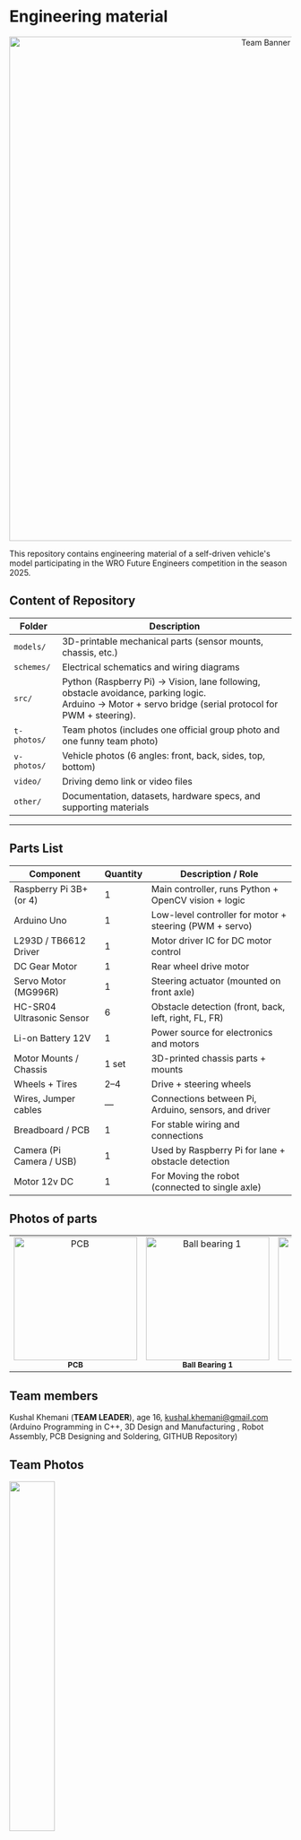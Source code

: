 Engineering material
====


<p align="center">
  <img src="https://raw.githubusercontent.com/ayan-atm/WRO_FE_2025-26/main/other/TeamBanner.png" alt="Team Banner" width="900"/>
</p>

This repository contains engineering material of a self-driven vehicle's model participating in the WRO Future Engineers competition in the season 2025.

## Content of Repository

| Folder     | Description |
|------------|-------------|
| `models/`  | 3D-printable mechanical parts (sensor mounts, chassis, etc.) |
| `schemes/` | Electrical schematics and wiring diagrams |
| `src/`     | Python (Raspberry Pi) → Vision, lane following, obstacle avoidance, parking logic.<br>Arduino → Motor + servo bridge (serial protocol for PWM + steering). |
| `t-photos/`| Team photos (includes one official group photo and one funny team photo) |
| `v-photos/`| Vehicle photos (6 angles: front, back, sides, top, bottom) |
| `video/`   | Driving demo link or video files |
| `other/`   | Documentation, datasets, hardware specs, and supporting materials |

---

##  Parts List

| Component                | Quantity | Description / Role                                     |
|--------------------------|----------|--------------------------------------------------------|
| Raspberry Pi 3B+ (or 4)  | 1        | Main controller, runs Python + OpenCV vision + logic   |
| Arduino Uno              | 1        | Low-level controller for motor + steering (PWM + servo)|
| L293D / TB6612 Driver    | 1        | Motor driver IC for DC motor control                   |
| DC Gear Motor            | 1        | Rear wheel drive motor                                 |
| Servo Motor (MG996R)     | 1        | Steering actuator (mounted on front axle)              |
| HC-SR04 Ultrasonic Sensor| 6        | Obstacle detection (front, back, left, right, FL, FR)  |
| Li-on Battery 12V        | 1        | Power source for electronics and motors                |
| Motor Mounts / Chassis   | 1 set    | 3D-printed chassis parts + mounts                      |
| Wheels + Tires           | 2–4      | Drive + steering wheels                                |
| Wires, Jumper cables     | —        | Connections between Pi, Arduino, sensors, and driver   |
| Breadboard / PCB         | 1        | For stable wiring and connections                      |
| Camera (Pi Camera / USB) | 1        | Used by Raspberry Pi for lane + obstacle detection     |
| Motor 12v DC             | 1        | For Moving the robot (connected to single axle)     |

<!-- Parts Gallery -->
<h2> Photos of parts</h2>

<table>
  <tr>
    <td align="center">
      <img src="other/PCB_New.jpeg" width="220" alt="PCB"><br/>
      <sub><b>PCB</b></sub>
    </td>
    <td align="center">
      <img src="other/Ball%20bearing%2020mmx40mm.jpg" width="220" alt="Ball bearing 1"><br/>
      <sub><b>Ball Bearing 1</b></sub>
    </td>
    <td align="center">
      <img src="other/Ball%20bearing%202.jpg" width="220" alt="Ball bearing 2"><br/>
      <sub><b>Ball Bearing 2</b></sub>
    </td>
    <td align="center">
      <img src="other/Motor%20Shield.webp" width="220" alt="Motor Shield"><br/>
      <sub><b>Motor Shield</b></sub>
    </td>
  </tr>
</table>

## Team members

Kushal Khemani (**TEAM LEADER**), age 16, kushal.khemani@gmail.com
(Arduino Programming in C++, 3D Design and Manufacturing , Robot Assembly, PCB Designing and Soldering, GITHUB Repository)

## Team Photos

<img src="https://github.com/ayan-atm/WRO_FE_2025-26/raw/main/t-photos/Official%20Picture.jpeg" width="40%" height="40%"> 

Kushal Khemani (Grey shirt with green collar)

##  Quick Overview

A vision-guided mini-vehicle using:

- **Raspberry Pi**: Computer vision (OpenCV), control logic (PD + FSM)  
- **Arduino Uno**: Motor and servo actuation, obstacle feedback  
- **Simple Serial Protocol**: Commands like `M <int>`, `SUS <us>`, `STOP`, `PING`  
- **Features**: Lane following, obstacle avoidance, auto-parking, HSV tuning, simulator.

# Introduction

This repository hosts the software and wiring for an autonomous robot car built for the **World Robot Olympiad 2025 – Future Engineers Challenge**.

The design leverages a **Raspberry Pi** for high-level perception and decision-making—handling lane detection, obstacle avoidance, color-coded behavior (e.g., pass red on the right, green on the left), and vision-guided parking—while an **Arduino Uno** handles real-time actuation of the DC drive motor and steering servo based on those decisions. This documentation provided a step-by-step process on how you can implement your own robot.

### System Workflow - We use this to set ground rules

1. **Vision & Perception (Raspberry Pi)**  
   - Captures camera frames and processes them for road lanes, colored markers, and parking bays.  
   - Runs a state machine with PD control logic, lap counting, and parking alignment commands.

2. **Control Communication**  
   - Sends steering (e.g., servo angle) and throttle (motor PWM) commands via serial to the Arduino.

3. **Motion Execution (Arduino)**  
   - Receives commands and outputs PWM for the motor driver (L293D/TB6612) and servo control for steering.

4. **Real World Performance**  
   - Car autonomously navigates laps, avoids obstacles, obeys color-based passing rules, executes turnarounds, and completes vision-guided parallel parking.



## 1. Mobility Management - finding what suits best 

Our vehicle’s mobility system has been engineered for robust, stable navigation across both Open and Obstacle Challenges in WRO 2025. The setup balances power, control precision, and sensor integration using reliable, competition-grade components.

### Motor Selection and Implementation

We selected a **12V DC gear motor rated at 300 RPM** for propulsion. The decision was based on:

* **High torque output**, necessary for low-speed maneuvers and quick directional changes
* Sufficient RPM to maintain speed while tracking lines or navigating walls
* Compatibility with the **L293D motor driver shield**, which allows:

  * PWM-based speed control via **digital pin D11**
  * Direction control via built-in 74HC595 shift register (internal use of D4, D7, D8, D12)

Only **Motor M1** on the shield is used, simplifying wiring and reducing interference with ultrasonic TRIG/ECHO pins.

### Steering Mechanism

Steering is handled by an **MG996R high-torque servo motor**, chosen for its:

* **Superior torque (up to 10kg.cm)**, ideal for precise control of front-wheel pivot steering
* Robust metal gears suitable for extended use and minor shocks
* Faster response time compared to standard 9g hobby servos

The servo is powered via a **dedicated buck converter set at 5V**, ensuring:

* Stable power supply without drawing current from the Arduino
* Protection against brownout during high-load movements

The servo signal is connected to **digital pin D9** and is controlled via the `Servo.h` library.

### Chassis and Component Mounting

The chassis is a **custom design** with cutouts and supports for:

* Arduino Uno + L293D Shield (stacked)
* Servo motor mounted at the front axle for steering
* Power bank or Li-ion battery for 12V supply
* Buck converter securely fixed for servo
* Ultrasonic sensors (6x) around the perimeter

The mounting design ensures:

* **Center of gravity remains low**, aiding stability
* **Balanced front-rear weight** to avoid drift or oversteer
* **Mechanical isolation** for sensor mounts to avoid vibration interference

### Engineering Principles Applied

* **Torque over speed**: The 300 RPM motor offers sufficient torque for all obstacle scenarios and allows smooth lap completion.
* **Proportional control via PWM** for both speed and steering adjustments.
* **Power isolation**: Servo draws from a separate buck, preventing logic voltage drops on Arduino.

Failsafe routines in the software monitor obstacle proximity. If all sensor readings drop below safe limits, the car **automatically reverses and adjusts angle** to prevent collision or deadlock.


## 2. Power and Sense Management - trying to be energy efficient

To enable robust autonomous operation across both the Open and Obstacle Challenges, our power and sensing systems were designed to be modular, efficient, and fail-safe. Key design goals included isolating high-power and logic domains, ensuring consistent voltage supply for sensitive components, and providing wide-angle situational awareness through sensor fusion.

---

### Power Management

#### Power Source:

The entire vehicle is powered by a **12V Li-ion battery**, chosen for its:

* High energy density
* Lightweight form factor
* Rechargeability
* Ability to sustain current surges required by motors and electronics

The battery feeds both high-power components and regulated subsystems via a **step-down (buck) converter**.

#### Voltage Regulation:

* **DC Motor (12V)**: Powered directly from the battery through an L293D motor shield.
* **Servo Motor (MG996R, 5V)**: Powered via a dedicated buck converter to ensure stable current and prevent voltage dips under load.
* **Arduino Uno & Logic Circuits**: Supplied via the 5V rail, either from USB or regulated output from the buck.
* **Raspberry Pi** (Obstacle Challenge): Powered separately or through a second buck converter, ensuring isolation from motor spikes.

This separation of power rails helps avoid brownouts, particularly during servo actuation or rapid motor speed changes. A common ground is maintained to ensure reliable sensor readings.

#### Safety Features:

* On/off switch to isolate the main supply
* Fuse protection inline with the Li-ion output
* Reverse polarity and surge protection via onboard diode


###  Sense Management

#### Sensor System:

The vehicle uses **six ultrasonic distance sensors (HC-SR04)** strategically positioned to cover:

* Forward path detection
* Side wall following and obstacle clearance
* Rear proximity awareness

These sensors were selected based on:

* Proven reliability and accuracy (2–400 cm range)
* Low cost and easy integration with Arduino
* Minimal power consumption (\~15 mA per sensor)

#### Sensor Strategy:

* **Open Challenge**: The sensors guide wall-following behavior and lap-count detection using distance thresholds and orientation cues.
* **Obstacle Challenge**: The sensors serve as secondary proximity detection, while the **Raspberry Pi + camera** handles traffic signs, colored zones, and advanced navigation through computer vision.

#### Power Consumption Considerations:

All sensors operate on 5V logic. Since each sensor draws minimal current, they are powered directly from the Arduino 5V output. The servo's power-hungry nature warranted a dedicated 5V supply via buck converter to avoid interference.


## 3. Obstacle Management - the main challenge

Obstacle management in our self-driving vehicle focuses on real-time detection, decision-making, and recovery strategies to navigate both static and dynamic obstacles with minimal latency and high reliability.

The only solution - a **hybrid approach**:

* **Ultrasonic sensors (Arduino-controlled)** for reactive proximity-based obstacle avoidance
* **Camera + Raspberry Pi (OpenCV)** for computer vision tasks such as detecting stop signs, colored zones, and “No Entry” paths

---

### Strategy Overview - what we found after a few long discussions

#### **Open Challenge (Arduino-only):**

* Use ultrasonic sensors to detect walls and gaps
* Follow the left wall to maintain direction
* Avoid close-range collisions using threshold values
* Perform a lap-count using sensor fusion
* Maintain consistent motion unless a fail-safe triggers

#### **Obstacle Challenge (Raspberry Pi + Arduino):**

* Raspberry Pi processes camera input for traffic sign recognition
* On detecting a STOP sign, Pi sends a signal to Arduino to pause
* If a colored zone or arrow sign is detected, Pi sends directional decisions
* Arduino reacts with real-time motor and steering commands
* Failsafes include “no echo” situations, timeout recovery, and realignment

---

### Flow Diagram - easy to interpret

```
[Start]
   |
   v
[Sensor Calibration]
   |
   v
[Wall Following Enabled] ←-------------------------\
   |                                              |
   v                                              |
[Obstacle Detected?] --Yes--> [Decision: Stop/Turn/Slow]
   |                                              |
  No                                              v
   |                                  [Resume Wall Following]
   v                                              |
[Zone Entry Detected?] --Yes--> [Trigger Zone Handling Logic]
   |                                              |
  No                                              v
   |                                  [Lap Count or Finish?]
   v                                              |
[Continue Movement] -----------------------------/
```

---

### Pseudocode (Obstacle Challenge) - we learnt this last year

```plaintext
Start
→ Initialize Arduino and Pi communication
→ Start camera stream and ultrasonic sensors
→ While lap count < 3:
    - Use ultrasonic sensors for wall following
    - If front obstacle distance < 15 cm:
        - Stop or steer away
    - If Pi detects STOP sign:
        - Pause 3 seconds
    - If Pi detects “turn right”:
        - Send servo signal to turn
    - If Pi detects color zone:
        - Change speed / behavior
→ After 3 laps, stop car
```

---

### Arduino Code Snippet (Obstacle Handling Logic) - OOP

// Inside loop()

```cpp
long distFC = readDistance(TRIG_FC, ECHO_FC);
long distL = readDistance(TRIG_L, ECHO_L);
long distR = readDistance(TRIG_R, ECHO_R);

// Wall following logic
if (distL < 15) {
  turnRight();
} else if (distL > 30) {
  turnLeft();
} else {
  goStraight();
}

// Obstacle ahead
if (distFC < 12) {
  stopCar();
  delay(800);
  turnRight();  // Basic evasive action
  delay(400);
}
```

---

### Raspberry Pi Role (Computer Vision)

The Pi runs OpenCV-based code to:

* Detect red signs
* Recognize arrows for directional instructions
* Identify colored zones using HSV masks

After classification, the Pi sends command signals to Arduino via serial:

* `"STOP"`, `"LEFT"`, `"RIGHT"`, etc.

The Arduino interprets these and adjusts movement accordingly.

---

### Failsafe Mechanisms

* **No echo recovery**: If no echo is received from a sensor for more than 3 reads, the car slows down and centers.
* **Stuck detection**: If the car hasn't moved in distance (based on rear sensors), it reverses for 1 second and retries.
* **Soft timeout**: If a lap takes longer than 2 minutes, the system logs an alert.
* **Reversing**: The car reverses if it is less than 15 cm from an obstacle.



# Arduino Pin Mapping for Self-Driving Car (WRO 2025) 

**This is what we decided upon...**

### 🔧 Motor (M1 via L293D Shield)
- **Speed (PWM):** `D11`  
- **Direction:** Handled internally by the shield’s 74HC595  
  *(Uses internal pins D4, D7, D8, D12 — do not control directly)*

---

### Servo Motor
- **Signal Pin:** `D9`

---

### Ultrasonic Sensors (6 Total)
> Echo lines are placed on analog pins `A0–A5` for cleaner signal and to free digital pins.  
> Trigger lines are assigned to available digital pins.


# Unit Testing For Arduino

These are standalone Arduino sketches to test individual subsystems (servo, motor, ultrasonic sensors) before integrating them together.  
Each can be copied into the Arduino IDE and uploaded separately.



### 1) Servo Sweep (D9)

Moves the steering **servo** smoothly from 0°→180°→0°.  
**Important:** MG996R needs its own 5–6 V supply (≥3 A). Do not power from the Arduino 5 V pin.
Errors I made - did not use a buck converter to supply constant voltage and amps. This caused stuttering in the steering.

```cpp
#include <Servo.h>

Servo myServo;

void setup() {
  myServo.attach(9);   // Servo signal on D9 (power from external 5–6 V)
}

void loop() {
  // Sweep 0° -> 180°
  for (int pos = 0; pos <= 180; pos += 5) {
    myServo.write(pos);
    delay(50);
  }
  // Sweep back 180° -> 0°
  for (int pos = 180; pos >= 0; pos -= 5) {
    myServo.write(pos);
    delay(50);
  }
}

```
### 2) DC Motor on L293D Shield (M1)

Drives the M1 motor channel forward, stop, reverse, stop.

Note: generic L293D shields vary. This code assumes M1_DIR on D12 and M1_PWM on D3.
If your shield uses different pins, update the defines.
Errors I made - used the pins on the arduino that the motor shield was dependent on.
```cpp
// Test Motor at M1 on L293D Shield
int M1_DIR = 12;  // Direction pin for M1 (check your shield!)
int M1_PWM = 3;   // PWM pin for M1 speed

void setup() {
  pinMode(M1_DIR, OUTPUT);
  pinMode(M1_PWM, OUTPUT);
}

void loop() {
  // Forward
  digitalWrite(M1_DIR, HIGH);
  analogWrite(M1_PWM, 200);  // Speed (0-255)
  delay(2000);

  // Stop
  analogWrite(M1_PWM, 0);
  delay(1000);

  // Reverse
  digitalWrite(M1_DIR, LOW);
  analogWrite(M1_PWM, 200);
  delay(2000);

  // Stop
  analogWrite(M1_PWM, 0);
  delay(1000);
}
```  
### 3) Six Ultrasonic Sensors (HC-SR04)

Reads Front, Back, Left, Right, Diagonal-Front-Left, Diagonal-Front-Right.
All sensors share VCC → 5 V and GND → GND, each has its own TRIG/ECHO pins.
Errors I made - connecting the trig pins in one digital pin (for sequential reading). This made the program complex and led to crashing.
```cpp
// ------------------- Pin mappings -------------------
// ---- Ultrasonic Sensors ----
struct Ultrasonic {
  uint8_t trigPin;
  uint8_t echoPin;
  const char* name;
};

// Define all sensors with mapping
Ultrasonic sensors[] = {
  {2,  A0, "Front-Center"},
  {3,  A1, "Front-Left Diagonal"},
  {5,  A2, "Front-Right Diagonal"},
  {6,  A3, "Left"},
  {10, A4, "Right"},
  {13, A5, "Back"}
};

long getDistance(uint8_t trigPin, uint8_t echoPin) {
  // Send trigger pulse
  digitalWrite(trigPin, LOW);
  delayMicroseconds(2);
  digitalWrite(trigPin, HIGH);
  delayMicroseconds(10);
  digitalWrite(trigPin, LOW);

  // Read echo time
  long duration = pulseIn(echoPin, HIGH, 20000); // timeout = 20ms (~3.4m range)

  // Convert to distance in cm
  long distance = duration * 0.034 / 2;
  return distance;
}

void setup() {
  Serial.begin(9600);

  // Initialize pins
  for (auto &s : sensors) {
    pinMode(s.trigPin, OUTPUT);
    pinMode(s.echoPin, INPUT);
  }

  Serial.println("Ultrasonic Sensor Test Started...");
}

void loop() {
  for (auto &s : sensors) {
    long d = getDistance(s.trigPin, s.echoPin);
    Serial.print(s.name);
    Serial.print(": ");
    if (d == 0) Serial.println("Out of range");
    else Serial.print(d), Serial.println(" cm");
  }

  Serial.println("--------------------");
  delay(500); // wait before next reading
}

```  
🥳 Gotchas

Servo power: MG996R is high-torque; use a separate 5–6 V buck (≥3–5 A).

Motor shield pinouts: Check your shield silkscreen; some use D11/D3 for M1.

Grounding: Arduino GND, motor shield GND, buck GND, servo GND, and sensor GND must all be connected together.

Ultrasonic max range: 400 cm in the serial monitor means “no object detected.”

### 4) Modular Testing Code - because why not.
This code will involve all components required to run the robot in the first round.

It’s menu-driven over the Serial Monitor:

Press 1 → Servo sweep test

Press 2 → Motor forward/stop/reverse test

Press 3 → Live ultrasonic scan (all six)

Press 4 → Simple safety drive (forward, stop if front < 25 cm)

Press s → Stop motor immediately

Press h → Help menu

```cpp
/*
  Modular Test Suite: Motor (L293D M1) + Servo (D10) + 6x Ultrasonic
  - Board: Arduino Uno + Generic L293D Motor Shield
  - Motor: M1 (AFMotor abstracts shield pins)
  - Servo: MG996R signal on D10 (POWER FROM 5–6 V BUCK, not Arduino 5V!)
  - Ultrasonic: 6x HC-SR04, shared 5V/GND, individual TRIG/ECHO pins

  Controls (Serial Monitor @115200, "No line ending"):
    1 : Servo sweep
    2 : Motor test (FWD, STOP, REV)
    3 : Ultrasonic live scan (all 6)
    4 : Safety drive (forward; stop if front < 25 cm)
    s : Stop motor now
    h : Help
*/

#include <AFMotor.h>
#include <Servo.h>

// ------------------- Motor (L293D shield, M1) -------------------
AF_DCMotor motor1(1);   // M1 port on the shield

// ------------------- Servo (signal on D10) ----------------------
Servo steering;
const int SERVO_PIN = 10;
const int SERVO_CENTER = 90;
const int SERVO_SWEEP = 40; // ±40° from center

// ------------------- Ultrasonic pins ----------------------------
#define TRIG_F   2
#define ECHO_F   4

#define TRIG_B   5
#define ECHO_B   6

#define TRIG_L   7
#define ECHO_L   8

#define TRIG_R   A0   // D14
#define ECHO_R   A1   // D15

#define TRIG_DFL A2   // D16
#define ECHO_DFL A3   // D17

#define TRIG_DFR A4   // D18
#define ECHO_DFR A5   // D19

// ------------------- Modes --------------------------------------
enum Mode : uint8_t {
  IDLE = 0,
  SERVO_SWEEP_MODE,
  MOTOR_TEST_MODE,
  ULTRA_SCAN_MODE,
  SAFETY_DRIVE_MODE
};

Mode mode = IDLE;

// ------------------- Helpers ------------------------------------
long readDistanceCM(int trigPin, int echoPin) {
  digitalWrite(trigPin, LOW);
  delayMicroseconds(2);
  digitalWrite(trigPin, HIGH);
  delayMicroseconds(10);
  digitalWrite(trigPin, LOW);

  unsigned long duration = pulseIn(echoPin, HIGH, 30000UL); // timeout 30ms
  if (duration == 0) return 400; // no echo within window
  return duration / 58;          // µs → cm
}

struct Distances {
  long F, B, L, R, DFL, DFR;
};

Distances readAll() {
  Distances d;
  d.F   = readDistanceCM(TRIG_F,   ECHO_F);
  d.B   = readDistanceCM(TRIG_B,   ECHO_B);
  d.L   = readDistanceCM(TRIG_L,   ECHO_L);
  d.R   = readDistanceCM(TRIG_R,   ECHO_R);
  d.DFL = readDistanceCM(TRIG_DFL, ECHO_DFL);
  d.DFR = readDistanceCM(TRIG_DFR, ECHO_DFR);
  return d;
}

void printAll(const Distances& d) {
  Serial.print("F: ");   Serial.print(d.F);   Serial.print("  ");
  Serial.print("B: ");   Serial.print(d.B);   Serial.print("  ");
  Serial.print("L: ");   Serial.print(d.L);   Serial.print("  ");
  Serial.print("R: ");   Serial.print(d.R);   Serial.print("  ");
  Serial.print("DFL: "); Serial.print(d.DFL); Serial.print("  ");
  Serial.print("DFR: "); Serial.println(d.DFR);
}

// ------------------- Motor control wrappers ---------------------
void motorStop() {
  motor1.run(RELEASE);
}

void motorForward(uint8_t speed255) {
  motor1.setSpeed(speed255);
  motor1.run(FORWARD);
}

void motorBackward(uint8_t speed255) {
  motor1.setSpeed(speed255);
  motor1.run(BACKWARD);
}

// ------------------- UI -----------------------------------------
void printHelp() {
  Serial.println(F("\n=== Test Suite Controls ==="));
  Serial.println(F("1 : Servo sweep"));
  Serial.println(F("2 : Motor test (forward/stop/reverse)"));
  Serial.println(F("3 : Ultrasonic live scan"));
  Serial.println(F("4 : Safety drive (stop if front < 25 cm)"));
  Serial.println(F("s : Stop motor"));
  Serial.println(F("h : Help\n"));
}

void setMode(Mode m) {
  mode = m;
  switch (mode) {
    case IDLE:               Serial.println(F("[MODE] IDLE")); break;
    case SERVO_SWEEP_MODE:   Serial.println(F("[MODE] SERVO SWEEP")); break;
    case MOTOR_TEST_MODE:    Serial.println(F("[MODE] MOTOR TEST")); break;
    case ULTRA_SCAN_MODE:    Serial.println(F("[MODE] ULTRASONIC SCAN")); break;
    case SAFETY_DRIVE_MODE:  Serial.println(F("[MODE] SAFETY DRIVE")); break;
  }
}

// ------------------- Setup --------------------------------------
void setup() {
  Serial.begin(115200);

  // Servo
  steering.attach(SERVO_PIN);
  steering.write(SERVO_CENTER);

  // Motor
  motorStop();           // ensure stopped
  motor1.setSpeed(0);

  // Ultrasonic pinModes
  pinMode(TRIG_F, OUTPUT);   pinMode(ECHO_F, INPUT);
  pinMode(TRIG_B, OUTPUT);   pinMode(ECHO_B, INPUT);
  pinMode(TRIG_L, OUTPUT);   pinMode(ECHO_L, INPUT);
  pinMode(TRIG_R, OUTPUT);   pinMode(ECHO_R, INPUT);
  pinMode(TRIG_DFL, OUTPUT); pinMode(ECHO_DFL, INPUT);
  pinMode(TRIG_DFR, OUTPUT); pinMode(ECHO_DFR, INPUT);

  printHelp();
  setMode(IDLE);
}

// ------------------- Mode state vars ----------------------------
unsigned long t0 = 0;
int sweepDir = +1;
int servoPos = SERVO_CENTER;

// For motor test steps
uint8_t motorStep = 0;
unsigned long motorTimer = 0;

// ------------------- Loop ---------------------------------------
void loop() {
  // ---- Serial command handling ----
  if (Serial.available()) {
    char c = Serial.read();
    if (c == '1') setMode(SERVO_SWEEP_MODE);
    else if (c == '2') { motorStep = 0; motorTimer = 0; setMode(MOTOR_TEST_MODE); }
    else if (c == '3') setMode(ULTRA_SCAN_MODE);
    else if (c == '4') setMode(SAFETY_DRIVE_MODE);
    else if (c == 's') { motorStop(); Serial.println(F("[MOTOR] STOP")); }
    else if (c == 'h') printHelp();
  }

  // ---- Mode behaviors ----
  switch (mode) {
    case IDLE: {
      // idle: keep things safe
      motorStop();
      steering.write(SERVO_CENTER);
    } break;

    case SERVO_SWEEP_MODE: {
      // Non-blocking sweep: update every 20 ms
      unsigned long now = millis();
      if (now - t0 >= 20) {
        t0 = now;
        servoPos += sweepDir * 2;  // speed of sweep
        if (servoPos >= SERVO_CENTER + SERVO_SWEEP) { servoPos = SERVO_CENTER + SERVO_SWEEP; sweepDir = -1; }
        if (servoPos <= SERVO_CENTER - SERVO_SWEEP) { servoPos = SERVO_CENTER - SERVO_SWEEP; sweepDir = +1; }
        steering.write(servoPos);
      }
    } break;

    case MOTOR_TEST_MODE: {
      // Step through: FWD 2s → STOP 1s → REV 2s → STOP 1s → repeat
      unsigned long now = millis();
      if (motorStep == 0) {
        motorForward(200);
        Serial.println(F("[MOTOR] FORWARD @200"));
        motorTimer = now;
        motorStep = 1;
      } else if (motorStep == 1 && now - motorTimer >= 2000) {
        motorStop();
        Serial.println(F("[MOTOR] STOP"));
        motorTimer = now;
        motorStep = 2;
      } else if (motorStep == 2 && now - motorTimer >= 1000) {
        motorBackward(200);
        Serial.println(F("[MOTOR] BACKWARD @200"));
        motorTimer = now;
        motorStep = 3;
      } else if (motorStep == 3 && now - motorTimer >= 2000) {
        motorStop();
        Serial.println(F("[MOTOR] STOP"));
        motorTimer = now;
        motorStep = 4;
      } else if (motorStep == 4 && now - motorTimer >= 1000) {
        motorStep = 0; // loop again
      }
    } break;

    case ULTRA_SCAN_MODE: {
      // Print all sensor distances ~10 Hz
      static unsigned long lastPrint = 0;
      unsigned long now = millis();
      if (now - lastPrint >= 100) {
        lastPrint = now;
        Distances d = readAll();
        printAll(d);
      }
    } break;

    case SAFETY_DRIVE_MODE: {
      // Drive forward slowly; stop if front < 25 cm
      static unsigned long lastChk = 0;
      unsigned long now = millis();
      if (now - lastChk >= 100) {
        lastChk = now;
        long f = readDistanceCM(TRIG_F, ECHO_F);
        Serial.print(F("Front(cm): ")); Serial.println(f);
        if (f < 25) {
          motorStop();
          Serial.println(F("[SAFETY] Obstacle close → STOP"));
        } else {
          motorForward(140); // gentle cruise
        }
      }
      // Keep servo centered during this simple test
      steering.write(SERVO_CENTER);
    } break;
  }
}


```

  Wiring Notes:
  - Motor: connect to M1 on L293D shield; supply 6–12 V to shield VM/EXT PWR; GND common with Arduino.
  - Servo: D10 signal; POWER from separate 5–6 V buck (≥3–5 A). Tie buck GND to Arduino GND.
  - Ultrasonic: All VCC → 5 V, all GND → GND. TRIG/ECHO as defined above.
  - Common Ground: Battery –, shield GND, Arduino GND, both buck GNDs, sensor GND, servo GND MUST be common.



# Arduino Code – Square Track 3-Lap Challenge

This Arduino code powers a self-driving robot car to autonomously complete **3 laps on a square track** that contains both **interior and exterior walls**. It uses **6 ultrasonic sensors** to detect obstacles and implements a **left-wall-following algorithm** for navigation.

---

## Navigation Strategy

- **Wall Following Rule:** Left-hand rule – always keep the left wall within a specific distance range.
- **Obstacle Avoidance:** Uses `Front-Center`, `Left`, and `Right` sensors to detect and steer around walls.
- **Lap Detection:** When the robot re-enters a specific sensor pattern near the start zone (e.g., wall in front but no wall on left), a lap is counted.
- **Goal:** Complete 3 full laps and stop.

---

## Pin Configuration

| Component             | TRIG (Digital) | ECHO (Analog) |
|----------------------|----------------|---------------|
| Front-Center (FC)    | D2             | A0            |
| Front-Left Diagonal  | D3             | A1            |
| Front-Right Diagonal | D5             | A2            |
| Left (L)             | D6             | A3            |
| Right (R)            | D10            | A4            |
| Back (B)             | D13            | A5            |

- **Motor (M1):** PWM on D11 (Direction handled by L293D shield)
- **Servo:** Signal on D9

---

## Arduino Code with Explanation

### 1. Pin Mapping and Includes

We define all the pin assignments and include the Servo library to control the steering mechanism.

```cpp
#define TRIG_FC 2
#define ECHO_FC A0
#define TRIG_FLD 7
#define ECHO_FLD A1
#define TRIG_FRD 8
#define ECHO_FRD A2
#define TRIG_L 10
#define ECHO_L A3
#define TRIG_R 12
#define ECHO_R A4
#define TRIG_B 13
#define ECHO_B A5

#define MOTOR_PWM 11
#define SERVO_PIN 9
#define STBY 4 // used internally by the shield

#include <Servo.h>
````

---

### 2. Global Variables and Distance Reader

* `lapCount`: Tracks completed laps.
* `inStartZone`: Used to avoid double-counting laps.
* `readDistance()`: Generic ultrasonic reader using TRIG/ECHO logic.

```cpp
Servo steering;

int lapCount = 0;
bool inStartZone = false;
unsigned long lastLapTime = 0;

long readDistance(int trigPin, int echoPin) {
  digitalWrite(trigPin, LOW); delayMicroseconds(2);
  digitalWrite(trigPin, HIGH); delayMicroseconds(10);
  digitalWrite(trigPin, LOW);

  long duration = pulseIn(echoPin, HIGH, 30000); // 30ms timeout
  if (duration == 0) return 400;
  return duration / 58;
}
```

---

### 3. Basic Movement Commands

These functions control the car's direction and speed using the motor and servo.

```cpp
void moveForward() {
  analogWrite(MOTOR_PWM, 180);  // Set motor speed
}

void turnLeft() {
  steering.write(120);  // Servo turn left
}

void turnRight() {
  steering.write(60);   // Servo turn right
}

void goStraight() {
  steering.write(90);   // Servo center
}

void stopCar() {
  analogWrite(MOTOR_PWM, 0);  // Stop motor
}
```

---

### 4. Setup Routine

Sets pin modes and prepares the motor and servo.

```cpp
void setup() {
  Serial.begin(9600);

  pinMode(TRIG_FC, OUTPUT); pinMode(ECHO_FC, INPUT);
  pinMode(TRIG_FLD, OUTPUT); pinMode(ECHO_FLD, INPUT);
  pinMode(TRIG_FRD, OUTPUT); pinMode(ECHO_FRD, INPUT);
  pinMode(TRIG_L, OUTPUT); pinMode(ECHO_L, INPUT);
  pinMode(TRIG_R, OUTPUT); pinMode(ECHO_R, INPUT);
  pinMode(TRIG_B, OUTPUT); pinMode(ECHO_B, INPUT);

  pinMode(MOTOR_PWM, OUTPUT);
  steering.attach(SERVO_PIN);
  goStraight();  // Default orientation
}
```

---

### 5. Main Navigation Loop

The loop reads distances and makes steering decisions. It also monitors lap count based on a “start zone” condition.

```cpp
void loop() {
  long distFC = readDistance(TRIG_FC, ECHO_FC);
  long distL = readDistance(TRIG_L, ECHO_L);
  long distR = readDistance(TRIG_R, ECHO_R);
```

#### Lap Detection Logic

This logic ensures that a lap is only counted when the robot passes through a specific condition: wall ahead but no left wall.

```cpp
  if (distFC < 20 && distL > 50 && (millis() - lastLapTime > 3000)) {
    if (!inStartZone) {
      lapCount++;
      Serial.print("Lap Completed: "); Serial.println(lapCount);
      lastLapTime = millis();
      inStartZone = true;
    }
  } else if (distFC > 30) {
    inStartZone = false;
  }
```

#### Wall-Following Steering

Uses distance from the left wall to steer the car.

```cpp
  if (distL < 15) {
    turnRight();  // Too close to wall
  } else if (distL > 30) {
    turnLeft();   // Too far from wall
  } else {
    goStraight();
  }

  moveForward();  // Keep moving
```

#### Stop After 3 Laps

```cpp
  if (lapCount >= 3) {
    stopCar();
    while (true) {
      Serial.println("Mission Complete!");
      delay(1000);
    }
  }

  delay(100);  // Loop pacing
}
```

---

## Customization Tips

| Goal                       | What to Adjust                         |
| -------------------------- | -------------------------------------- |
| More precise turning       | Tune `steering.write()` values         |
| Better lap detection       | Modify `distFC` and `distL` thresholds |
| Change wall-following side | Replace `distL` logic with `distR`     |
| Avoid diagonal corners     | Use FLD / FRD for early turns          |

---

## Optional Enhancements

* Add line sensors or camera for finish line detection
* Use PID for better steering control
* Switch to right-wall following by updating logic

---
FULL CODE (With Revisons)- 
```cpp
/*
  WRO 2025 – Open Challenge
  Full Obstacle Avoidance (Potential-Field Style) + PD Steering & Proportional Speed
  Hardware: Arduino UNO + Adafruit Motor Shield v1 (L293D) + 1x DC Motor (M1) + Servo (D9) 

/*
  WRO 2025 – Open Challenge with Lap Counting
*/

#include <Servo.h>
#include <AFMotor.h>

// ---------- Pin Map (updated) ----------
#define TRIG_FC 13    // Front-Center TRIG moved to D13
#define ECHO_FC A5    // Front-Center ECHO moved to A5
#define TRIG_FLD 3    // Front-Left Diag TRIG
#define ECHO_FLD A1
#define TRIG_FRD 5    // Front-Right Diag TRIG
#define ECHO_FRD A2
#define TRIG_L 6      // Left TRIG
#define ECHO_L A3
#define TRIG_R 10     // Right TRIG
#define ECHO_R A4

#define SWITCH_PIN A0 // Start switch: one leg to A0, other to GND
#define SERVO_PIN 9   // Steering servo (D9)

// ---------- Hardware ----------
AF_DCMotor motor(1);    // M1 on L293D shield v1
Servo steering;

// ---------- Tunables ----------
const uint16_t ECHO_TIMEOUT_US = 30000;  // ~5 m

const int      MAX_STEER_DEG   = 60;
const float    KP_STEER        = 1.9f;
const float    KD_STEER        = 0.25f;

const int      BASE_SPEED      = 240;
const int      MIN_SPEED       = 120;
const int      REVERSE_SPEED   = 160;
const int      CLEAR_FAST_CM   = 90;
const int      CLEAR_SLOW_CM   = 20;

const int      FRONT_REVERSE_CM= 10;     // reverse if FC < 10 cm
const int      HARD_BLOCK_CM   = 14;     // reverse if tight ahead/diagonals
const int      SIDE_PUSH_START = 60;

const float    K_FRONT         = 1.9f;
const float    K_DIAG          = 1.7f;
const float    K_SIDE          = 1.6f;

const float    ALPHA_SMOOTH    = 0.20f;
const bool     INVERT_MOTOR    = false;

// ---------- State (smoothed distances) ----------
float dFCf=200, dFLDf=200, dFRDf=200, dLf=200, dRf=200;
float prevFy = 0.0f;

// ---------- Lap counting ----------
unsigned long lastLapTime = 0;
int lapCount = 0;
const int maxLaps = 3;
const unsigned long lapCooldownMs = 20000; // 20s (your lap ~35s)

// ---------- Helpers ----------
long readDistanceOnce(uint8_t trig, uint8_t echo) {
  pinMode(trig, OUTPUT);
  pinMode(echo, INPUT);

  digitalWrite(trig, LOW);  delayMicroseconds(2);
  digitalWrite(trig, HIGH); delayMicroseconds(10);
  digitalWrite(trig, LOW);

  unsigned long dur = pulseIn(echo, HIGH, ECHO_TIMEOUT_US);
  if (dur == 0) return 400;       // treat as far (no echo)
  return (long)(dur / 58);        // us -> cm
}

long readDistanceMedian3(uint8_t trig, uint8_t echo) {
  long a = readDistanceOnce(trig, echo);
  long b = readDistanceOnce(trig, echo);
  long c = readDistanceOnce(trig, echo);
  if (a > b) { long t=a; a=b; b=t; }
  if (b > c) { long t=b; b=c; c=t; }
  if (a > b) { long t=a; a=b; b=t; }
  return b;
}

template<typename T>
T clamp(T v, T lo, T hi) { return (v < lo) ? lo : (v > hi) ? hi : v; }

void setSteerDeg(int delta) { // -MAX..+MAX relative to center (90°)
  delta = clamp(delta, -MAX_STEER_DEG, MAX_STEER_DEG);
  const int center_us = 1500;
  const float us_per_deg = 11.0f;     // tune if needed (10–12 typical)
  int pulse = center_us + (int)(delta * us_per_deg);
  steering.writeMicroseconds(clamp(pulse, 1000, 2000));
}

void driveForward(uint8_t spd) {
  motor.setSpeed(spd);
  if (INVERT_MOTOR) motor.run(BACKWARD);
  else              motor.run(FORWARD);
}

void driveBackward(uint8_t spd) {
  motor.setSpeed(spd);
  if (INVERT_MOTOR) motor.run(FORWARD);
  else              motor.run(BACKWARD);
}

void driveStop() {
  motor.setSpeed(0);
  motor.run(RELEASE);
}

// Reverse 1.5s -> steer to freer side 60° -> forward 0.4s -> straighten
void reverseAndAdjust(bool steerRight) {
  driveBackward(REVERSE_SPEED);
  delay(1500);
  driveStop();

  setSteerDeg(steerRight ? +MAX_STEER_DEG : -MAX_STEER_DEG);
  delay(120);
  driveForward(MIN_SPEED);
  delay(400);
  driveStop();
  setSteerDeg(0);
}

int mapToSpeed(long clear_cm) {
  if (clear_cm <= CLEAR_SLOW_CM) return MIN_SPEED;
  if (clear_cm >= CLEAR_FAST_CM) return BASE_SPEED;
  float t = float(clear_cm - CLEAR_SLOW_CM) / float(CLEAR_FAST_CM - CLEAR_SLOW_CM);
  int spd = (int)(MIN_SPEED + t * (BASE_SPEED - MIN_SPEED));
  return clamp(spd, MIN_SPEED, BASE_SPEED);
}

float repulse(float d_cm, float range_cm, float k) {
  if (d_cm >= range_cm) return 0.0f;
  float s = 1.0f - (d_cm / range_cm);
  if (s < 0) s = 0;
  return k * s; // smooth, bounded
}

void waitForSwitch() {
  // Button wired: A0 <-> GND (active LOW). Use internal pull-up.
  pinMode(SWITCH_PIN, INPUT_PULLUP);
  // Wait until pressed (LOW) then released (HIGH) to start
  while (digitalRead(SWITCH_PIN) == HIGH) { delay(10); } // wait press
  delay(150); // debounce
  while (digitalRead(SWITCH_PIN) == LOW) { delay(10); }  // wait release
  delay(150); // debounce
}

// ---------- Setup ----------
void setup() {
  Serial.begin(115200);

  steering.attach(SERVO_PIN);
  setSteerDeg(0);

  motor.setSpeed(0);
  motor.run(RELEASE);

  // Wait for start switch on A0
  waitForSwitch();

  // Seed filters
  dFCf  = readDistanceMedian3(TRIG_FC,  ECHO_FC);
  dFLDf = readDistanceMedian3(TRIG_FLD, ECHO_FLD);
  dFRDf = readDistanceMedian3(TRIG_FRD, ECHO_FRD);
  dLf   = readDistanceMedian3(TRIG_L,   ECHO_L);
  dRf   = readDistanceMedian3(TRIG_R,   ECHO_R);
}

// ---------- Main Loop ----------
void loop() {
  // 1) Read & smooth distances
  long dFC  = readDistanceMedian3(TRIG_FC,  ECHO


```
## **Now we shall be using a Raspberry Pi too.**

_**NOTE**_ From Kushal Khemani - This robot was made in less than 3 weeks (due to school examinations and SAT prep for both team members).

# Getting Started

Ayan and I ( Kushal Khemani) had absolutely no idea how to use a Raspberry Pi when we first started working with it. At the beginning, even basic tasks like flashing the OS onto an SD card or connecting it to a monitor felt overwhelming. To figure things out, we relied on a few YouTube tutorials that broke the process down step by step. Slowly, by following along with these resources, we gained confidence and were able to start experimenting with the Pi ourselves.

**Helpful videos we used:**

1. [Guide on setting up a Raspberry Pi 4](https://www.youtube.com/watch?v=ntaXWS8Lk34)
2. [Installing Raspberry Pi OS](https://www.youtube.com/watch?v=ntLJmHOJ0ME)
3. [Beginner-friendly tutorial on GPIO pins](https://www.youtube.com/watch?v=H1lxZweM52U)

Since I had just moved houses and all my electronics were still at my old place, I had to figure out how to use the Raspberry Pi without a keyboard or monitor. I ended up setting it up for headless operation, which means accessing it remotely from my laptop over Wi-Fi. By enabling SSH and using a tool like PuTTY or the built-in terminal, I could control the Pi entirely from my computer. This allowed me to run commands, install software, and experiment with projects without needing the physical peripherals. It was a lifesaver while I waited to get my setup back from the old house.

This is what we did - 

### **Step 1: Download Raspberry Pi OS**

1. Go to the [Raspberry Pi Software page](https://www.raspberrypi.com/software/).
2. Download **Raspberry Pi OS Lite** (no desktop required, smaller and faster for headless use).

---

### **Step 2: Flash the OS to the SD Card**

1. Download and install **Raspberry Pi Imager** or **Balena Etcher** on your computer.
2. Insert your SD card.
3. Open the imager/etcher → select the OS image → select the SD card → flash.
4. Wait until the process finishes.

---

### **Step 3: Enable SSH**

1. After flashing, open the SD card folder on your computer.
2. In the **root directory** (the main folder), create a blank file named:

```
ssh
```

(no extension, all lowercase).
3\. This will allow you to remotely access the Pi using SSH.

---

### **Step 4: Connect to Wi-Fi**

1. In the same SD card root directory, create a file called:

```
wpa_supplicant.conf
```

2. Open it with a text editor and add:

```conf
country=IN
ctrl_interface=DIR=/var/run/wpa_supplicant GROUP=netdev
update_config=1

network={
    ssid="YOUR_WIFI_SSID"
    psk="YOUR_WIFI_PASSWORD"
    key_mgmt=WPA-PSK
}
```

3. Replace `YOUR_WIFI_SSID` and `YOUR_WIFI_PASSWORD` with your network info.
4. Save the file. This will let your Pi connect to Wi-Fi on boot.

---

### **Step 5: Boot the Raspberry Pi**

1. Insert the SD card into the Pi.
2. Connect power.
3. Wait 2–3 minutes for it to boot and connect to Wi-Fi.

---

### **Step 6: Find the Pi’s IP Address**

* Option 1: Log into your router and check connected devices.
* Option 2: Use a phone app like **Fing** to scan your Wi-Fi network.
* Look for a device named `raspberrypi`. Note the IP address (e.g., `192.168.1.5`).

---

### **Step 7: Connect via SSH**

* **On Windows:** Use [PuTTY](https://www.putty.org/)

  1. Open PuTTY → enter the Pi’s IP → Port = 22 → SSH → Open.
  2. Login with username: `pi`, password: `raspberry`.

* **On Mac/Linux:** Open Terminal and type:

```bash
ssh pi@<Pi_IP_address>
```

(e.g., `ssh pi@192.168.1.5`)

* Enter password: `raspberry`.

---

### **Step 8: Update Your Pi**

Once connected, run:

```bash
sudo apt update
sudo apt upgrade -y
```

This ensures your Pi has the latest software.

## Setting up VSCode


### **Step 1: Install VS Code and Remote SSH Extension**

1. Make sure **Visual Studio Code** is installed on your computer: [VS Code Download](https://code.visualstudio.com/).
2. Open VS Code → go to **Extensions (Ctrl+Shift+X)** → search for **Remote - SSH** → install it.

---

### **Step 2: Connect VS Code to Raspberry Pi via SSH**

1. Press `F1` → type **Remote-SSH: Connect to Host…** → select **Add New SSH Host**.
2. Enter your SSH connection:

```bash
ssh pi@<Pi_IP_address>
```

Example: `ssh pi@192.168.1.5`
3\. Choose the default SSH config file location when prompted.
4\. Once added, select the host → VS Code will open a new window connected to your Pi.
5\. Enter password: `raspberry`.

Now your VS Code is **directly running on the Pi**, even though it’s headless.

---

### **Step 3: Open or Create a Project**

1. In the new VS Code window, go to **File → Open Folder** → navigate to a folder on your Pi (e.g., `/home/pi/projects`).
2. You can now **create new Python, C++, or Arduino files** here.

---

### **Step 4: Upload/Run Code**

* Any file you save in VS Code is automatically on your Pi.
* To run Python code, open the terminal in VS Code (\`Ctrl+\`\`) and run:

```bash
python3 myfile.py
```

* For C++ or other languages, you can compile/run the code directly in the terminal.

---

### **Step 5 (Optional): Sync Local Folder to Pi**

If you want to edit files locally and upload automatically:

1. Install **SFTP extension** in VS Code.
2. Configure it with your Pi’s IP, username `pi`, password `raspberry`.
3. Every time you save locally, it uploads to the Pi automatically.

# Unit Testing For Raspberry Pi
### 1) Camera Testing File
```py
from picamera2 import Picamera2
import cv2

picam2 = Picamera2()
picam2.preview_configuration.main.size = (640, 480)
picam2.preview_configuration.main.format = "RGB888"
picam2.configure("preview")

picam2.start()

while True:
    frame = picam2.capture_array()
    cv2.imshow("Camera", frame)
    if cv2.waitKey(1) & 0xFF == ord('q'):
        break

cv2.destroyAllWindows()

```
### 2) Using Raspberry Pi to output to Arduino

```cpp
#include <AFMotor.h>   // For L293D motor shield
#include <Servo.h>

AF_DCMotor motor(1);   // Motor connected to M1 on L293D shield
Servo steering;        // Steering servo

// Servo center values (adjust for your robot’s alignment)
const int SERVO_CENTER = 90;
const int SERVO_LEFT   = 60;
const int SERVO_RIGHT  = 120;

void setup() {
  Serial.begin(115200);
  motor.setSpeed(0);
  motor.run(RELEASE);

  steering.attach(9);       // Servo signal pin
  steering.write(SERVO_CENTER);  // Center on startup
}

void loop() {
  if (Serial.available()) {
    String cmd = Serial.readStringUntil('\n');  // Read line
    cmd.trim();

    // --- Motor control ---
    if (cmd.startsWith("M")) {
      int spd = cmd.substring(2).toInt();  // Example: "M 180"
      spd = constrain(spd, 0, 255);
      motor.setSpeed(spd);
      motor.run(FORWARD);
    }

    else if (cmd == "STOP") {
      motor.setSpeed(0);
      motor.run(RELEASE);
    }

    // --- Steering control ---
    else if (cmd.startsWith("S")) {
      int angle = cmd.substring(2).toInt();  // Example: "S 120"
      angle = constrain(angle, 60, 120);     // protect servo range
      steering.write(angle);
    }

    else if (cmd == "LEFT") {
      steering.write(SERVO_LEFT);
    }

    else if (cmd == "RIGHT") {
      steering.write(SERVO_RIGHT);
    }
  }
}

```
# WRO 2025 – Vision → Arduino High-Level Control (Obstacle Challenge)

> Raspberry Pi = vision + strategy hints.
> Arduino = motors/servo + safety + **all** reversing + **full ultrasonic parking**.

This repo contains a single Python script for Raspberry Pi that detects the mat line (orange/blue), red/green pillars, and the magenta start section. It streams **high-level commands** to an Arduino over USB serial. Your Arduino sketch executes motion, avoidance, and the complete parking maneuver using six ultrasonic sensors.

---

## Features

* **Line tracking** (orange/blue) → normalized lane offset `[-1…+1]`
* **Pillar detection** (red/green) → keep-side hints (`KEEP LEFT/RIGHT`)
* **Lap counting** by magenta start section → 3 laps then `MODE PARK`
* **Robust colors**: auto-detects camera channel order (RGB vs BGR) & locks
* **WRO start flow**: waits for a **Start button** (GPIO 17) or Enter
* **Serial handshake**: waits for Arduino `RDY`, then sends `GO`, `MODE RACE`
* **Rate-limited serial**: dedupes lines to avoid flooding the Arduino
* **Heartbeat** in Park mode so Arduino watchdog stays happy
* **Graceful shutdown**: on quit/Ctrl-C sends `STOP` and cleans up

---

## System Architecture

```
PiCamera2 + OpenCV (Pi)
     │
     ├─ Detect line / pillars / magenta
     │
     ├─ Compute lane offset & lap state
     │
USB  │  ASCII protocol (newline-terminated)
     ▼
Arduino (AFMotor + Servo + 6x HC-SR04)
     ├─ State machine: RACE → PARK_* → HOLD
     ├─ Reversing & safety bubbles
     └─ Full parallel parking (ultrasonic only)
```


## 🔌 Serial Protocol (Pi → Arduino)

| Command      | Args                      | Purpose                                            |
| ------------ | ------------------------- | -------------------------------------------------- |
| `GO`         | –                         | Start session after Arduino prints `RDY`           |
| `MODE RACE`  | –                         | Normal lap running                                 |
| `MODE PARK`  | –                         | Enter parking state machine (Arduino-only control) |
| `DRIVE o s`  | `o∈[-1..1]`, `s∈[0..255]` | Lane offset (left− / right+), speed hint           |
| `KEEP LEFT`  | –                         | Temporary bias away from a **green** pillar        |
| `KEEP RIGHT` | –                         | Temporary bias away from a **red** pillar          |
| `HB`         | –                         | Heartbeat (keeps Arduino watchdog alive)           |
| `STOP`       | –                         | Emergency stop on exit                             |

> The Arduino should **clamp** speeds by local clearance, and **own** all reversing/safety.


## ⚙️ Config You’ll Touch First

In the Python file:

```python
HEADLESS = False        # True if running over SSH without a GUI
LINE_MODE = "orange"    # or "blue" depending on your mat
DEBUG_OVERLAY = True    # on-screen HUD (disable for max performance)
START_PIN = 17          # GPIO start button (falls back to Enter if missing)
```

**HSV thresholds** live in `color_ranges` and are already tuned wide for venue lighting.

---

## Quick Start

1. **Pi packages**

```bash
sudo apt update
sudo apt install -y python3-picamera2 python3-opencv python3-numpy python3-serial
```

2. **Wire Start button** (optional, WRO-friendly)
   BCM **GPIO 17 (pin 11)** → button → **GND**.

3. **Upload Arduino sketch** (the one you built from our previous step).
   It must print `RDY` on boot and implement the protocol above.

4. **Run the Pi script**

```bash
python3 pi_vision_obstacle_highlevel.py
```

* Window opens (unless `HEADLESS=True`)
* Waits for Start (button or Enter)
* Waits for Arduino `RDY`, then sends `GO`, `MODE RACE`

---

## How the Vision Works (Pi)

### 1) Channel-order auto-detect

Some PiCamera2 pipelines deliver memory as RGB, others as BGR. Feeding the wrong order to HSV makes orange look blue, etc.
**Solution**: for \~18 frames, the script tries **both** mappings—“as-is” vs “RGB→BGR swap”—and **scores** which one makes your selected **line color** (orange or blue) dominate. It then **locks** the winner for the rest of the run.

```text
frame (RGB888 ndarray)
 ├─ treat as BGR → score mapping
 └─ convert RGB→BGR → score mapping
Lock better score → use consistently (no flicker)
```

> If the preview looks mirrored/upside-down, uncomment a `cv2.flip(...)` line where indicated.

### 2) Color masks

* Light blur → HSV
* CLAHE on V channel → lighting robustness
* Wide HSV bands for: `red`, `green`, `magenta`, `orange`, `blue`, `black`
* Morph open/close for clean blobs

### 3) Line offset

* Find largest orange/blue blob → centroid `cx`
* Normalize offset: `offset = (cx - center) / (w/2)` → `[-1..+1]`
* Speed hint: slower if pillar is “near” (area threshold)

### 4) Lap counting

* When **magenta** area exceeds a threshold → you’re in the **start section**
* Count **rising edges** (entering the section)
* After seeing it **4th time** (start pass + 3 laps) → send `MODE PARK`


## Troubleshooting

**“Colors swapped (orange ↔ blue / red ↔ cyan)”**
The auto-detector handles this. If it still misclassifies in your lighting:

* Confirm `LINE_MODE` matches your mat.
* Ensure magenta and pillar colors are visible during the first \~1 second (helps the score).
* As a last resort, set `SWAP_RB = True` (legacy manual override).

**“Left/right seems reversed”**
Uncomment a horizontal flip:

```python
# frame_bgr = cv2.flip(frame_bgr, 1)  # mirror
```

**“Serial port not found”**

* Check with `ls /dev/ttyACM* /dev/ttyUSB*`
* Add user to dialout: `sudo usermod -a -G dialout $USER && sudo reboot`

**“Laggy preview”**

* Set `DEBUG_OVERLAY = False`
* Or run headless: `HEADLESS = True` (no window)

**“Arduino doesn’t start”**

* Confirm it prints `RDY` at 115200
* Close Arduino Serial Monitor (only one program can own the port)

---

### Field Tuning Cheatsheet

* **Line window**: If the bot weaves, reduce the acceptable band a bit by tightening how you map offset → speed on the **Arduino** side (PID gain & saturation).
* **Pillar near thresholds**:

  * `min_area` \~ `0.002 * (w*h)`
  * `near_area` \~ `0.004 * (w*h)`
    Increase if false positives; decrease if it reacts too late.
* **Magenta start threshold**: `start_mag_area = int(0.0035*(w*h))`
  Raise if double-counts; lower if it misses the section.

> All reversing/parking tuning is on the **Arduino** (ultrasonic thresholds and timings).

### Code Map

* **`camera_open()`** – PiCamera2 in `RGB888`, AWB warmup then lock.
* **Auto-detect block** – decides once between as-is vs `RGB→BGR`.
* **`detect_colors()`** – masks + areas (HSV, CLAHE, morph).
* **`track_line()`** – centroid + grayscale fallback.
* **`serial_open()/send_line()`** – port scan, dedupe/rate-limit writes.
* **Start button** – waits on GPIO 17 (fallback Enter).
* **Main loop** – capture → color mapping → detect → protocol out → HUD.

### Safety Notes (WRO)

* Start in a **waiting state** (one Start button).
* **No RF/BLE/Wi-Fi** during runs; USB serial is fine.
* The Arduino must ensure **no touching** magenta boundaries in parking and must keep signs within their circles (your ultrasonic parking logic should err on the safe side).
* After parking, **stop** and ignore further motion hints.


### Extending

* Add a **“mode override”** key to force `MODE PARK` manually during testing.
* Log per-frame decisions (offset, areas) to CSV for offline tune.
* Add a “cooldown” window around magenta to prevent double lap counts.


### Need a minimal Arduino simulator?

You can bench the Pi without a robot using a tiny Python script that prints `RDY`, then echos back whatever the Pi sends. Ask and I’ll drop it in as `tools/serial_echo.py`.


# 🏁 Raspberry Pi Code -  Obstacle Challenge 
```python
#!/usr/bin/env python3
"""
WRO 2025 – Vision → Arduino High-Level Control (Webcam + Parking Steering)

- Webcam via OpenCV V4L2 (/dev/video*)
- Locks exposure & white balance (v4l2-ctl) for stable HSV colors
- RACE: line-follow (orange/blue), red/green pillar hints
- START zone (magenta) lap counting with guard if starting inside zone
- PARK ALIGN: compute steering from magenta (fallback black) to align parallel; does NOT drive inside bay
- Robust: auto-fallback to NO_SERIAL when Arduino not connected
- Flags:
    --test-vision   : run camera + color detection only (skip Arduino/serial)
    --no-arduino    : force NO_SERIAL even if a port exists
    --video-index N : choose /dev/videoN (default 0)
"""
import os, sys, time, glob, subprocess, argparse, math
import cv2
import numpy as np
import serial

# ---------------------- Headless / Qt ------------------------------------------
HEADLESS = False
if HEADLESS:
    os.environ["QT_QPA_PLATFORM"] = "offscreen"
if not os.environ.get("DISPLAY"):
    HEADLESS = True
    os.environ["QT_QPA_PLATFORM"] = "offscreen"

# ---------------------- Serial --------------------------------------------------
BAUD = 115200
ser = None
_last_sent = ""
_last_tx = 0.0
NO_SERIAL = False  # set by flags or auto-detection

def serial_open(auto_ports=None, retries=6, wait_between=1.0):
    """Try to open Arduino serial; on failure, enable NO_SERIAL and continue."""
    global ser, NO_SERIAL
    if NO_SERIAL:
        print("[Pi] NO_SERIAL=True → skip serial.")
        return None
    if auto_ports is None:
        auto_ports = sorted(glob.glob("/dev/ttyACM*")) + sorted(glob.glob("/dev/ttyUSB*"))
        auto_ports = auto_ports or ["/dev/ttyACM0", "/dev/ttyUSB0"]
    for attempt in range(1, retries + 1):
        for p in auto_ports:
            try:
                print(f"[Pi] Trying {p} @ {BAUD}…")
                s = serial.Serial(p, BAUD, timeout=0.02)
                time.sleep(2.0)  # Arduino auto-reset
                ser = s
                print(f"[Pi] Connected: {p}")
                return p
            except Exception as e:
                print(f"[Pi] {p} failed: {e}")
        print(f"[Pi] Retry {attempt}/{retries} in {wait_between}s")
        time.sleep(wait_between)
    print("[Pi] WARN: No serial ports found. Using NO_SERIAL=True.")
    NO_SERIAL = True
    return None

def wait_for_arduino_ready(max_wait=17.0):
    if NO_SERIAL:
        print("[Pi] NO_SERIAL: skip RDY wait.")
        return False
    print("[Pi] Waiting for Arduino RDY…")
    t0 = time.time()
    while time.time() - t0 < max_wait:
        try:
            line = ser.readline().decode(errors="ignore").strip()
        except Exception:
            line = ""
        if line == "RDY":
            print("[Pi] Arduino RDY")
            return True
        time.sleep(0.01)
    print("[Pi] No RDY seen; continuing.")
    return False

def send_line(s: str, min_interval=0.08, dedupe=True):
    global _last_sent, _last_tx
    now = time.time()
    if dedupe and s == _last_sent and (now - _last_tx) < min_interval:
        return
    if NO_SERIAL or ser is None:
        print(f"[TX:TEST] {s}")
        _last_sent, _last_tx = s, now
        return
    try:
        ser.write((s + "\n").encode("ascii", errors="ignore"))
    except Exception as e:
        print(f"[Pi] Serial write failed: {e}")
    _last_sent, _last_tx = s, now

# ---------------------- Start Button -------------------------------------------
HAS_GPIO = False
try:
    import RPi.GPIO as GPIO
    HAS_GPIO = True
except Exception:
    HAS_GPIO = False

START_PIN = 17

def wait_for_start_button():
    if NO_SERIAL or not HAS_GPIO:
        print("[Pi] Press Enter to START…")
        try: input()
        except EOFError: pass
        return
    GPIO.setmode(GPIO.BCM)
    GPIO.setup(START_PIN, GPIO.IN, pull_up_down=GPIO.PUD_UP)
    print("[Pi] Waiting for Start button…")
    while True:
        if GPIO.input(START_PIN) == 0:
            print("[Pi] START pressed!")
            break
        time.sleep(0.01)

# ---------------------- Webcam (V4L2) ------------------------------------------
def wait_for_camera_device(timeout=15.0):
    t0 = time.time()
    while time.time() - t0 < timeout:
        if glob.glob("/dev/video*"): return True
        time.sleep(0.1)
    return False

def free_camera_nodes():
    nodes = glob.glob("/dev/video*")
    if not nodes: return
    try:
        subprocess.run(["/usr/bin/fuser", "-k"] + nodes,
                       check=False, stdout=subprocess.DEVNULL, stderr=subprocess.DEVNULL)
    except Exception:
        pass

def configure_logitech_uvc(dev="/dev/video0", exposure_abs=120, wb_temp=4000, gain=0):
    cmds = [
        ["v4l2-ctl", "-d", dev, "--set-ctrl=exposure_auto=1"],
        ["v4l2-ctl", "-d", dev, f"--set-ctrl=exposure_absolute={exposure_abs}"],
        ["v4l2-ctl", "-d", dev, "--set-ctrl=white_balance_temperature_auto=0"],
        ["v4l2-ctl", "-d", dev, f"--set-ctrl=white_balance_temperature={wb_temp}"],
    ]
    if gain is not None:
        cmds.append(["v4l2-ctl", "-d", dev, f"--set-ctrl=gain={gain}"])
    for c in cmds:
        try:
            subprocess.run(c, check=False, stdout=subprocess.DEVNULL, stderr=subprocess.DEVNULL)
        except Exception:
            pass

def camera_open_webcam(index=0, width=640, height=480, target_fps=30):
    if not wait_for_camera_device(): raise RuntimeError("[Pi] No /dev/video* found.")
    free_camera_nodes(); time.sleep(0.2)
    cap = cv2.VideoCapture(index, cv2.CAP_V4L2)
    if not cap.isOpened(): raise RuntimeError(f"[Pi] Failed to open /dev/video{index}")
    cap.set(cv2.CAP_PROP_FRAME_WIDTH,  width)
    cap.set(cv2.CAP_PROP_FRAME_HEIGHT, height)
    cap.set(cv2.CAP_PROP_FPS,         target_fps)
    cap.set(cv2.CAP_PROP_BUFFERSIZE,  2)
    t0 = time.time()
    while time.time() - t0 < 1.5:
        ok, frame = cap.read()
        if ok and frame is not None and frame.size > 0:
            print(f"[Pi] Webcam ready at {frame.shape[1]}x{frame.shape[0]}")
            return cap
        time.sleep(0.05)
    raise RuntimeError("[Pi] Webcam warmup failed")

# ---------------------- Vision (HSV masks) -------------------------------------
LINE_MODE = "orange"   # or "blue"
DEBUG_OVERLAY = False

color_ranges = {
    "red1":     ((  0,  80,  70), ( 12, 255, 255)),
    "red2":     ((168,  80,  70), (179, 255, 255)),
    "green":    (( 40,  70,  70), ( 85, 255, 255)),
    "magenta":  ((135,  80,  80), (170, 255, 255)),
    "orange":   ((  5, 120, 110), ( 22, 255, 255)),
    "blue":     (( 95, 110,  80), (135, 255, 255)),
    "black":    ((  0,   0,   0), (179,  80,  80)),
}

def preprocess_hsv(frame_bgr):
    b = cv2.GaussianBlur(frame_bgr, (5,5), 0)
    return cv2.cvtColor(b, cv2.COLOR_BGR2HSV)

def clean_mask(mask):
    k3 = cv2.getStructuringElement(cv2.MORPH_ELLIPSE, (3,3))
    k5 = cv2.getStructuringElement(cv2.MORPH_ELLIPSE, (5,5))
    mask = cv2.morphologyEx(mask, cv2.MORPH_OPEN, k3, iterations=1)
    mask = cv2.morphologyEx(mask, cv2.MORPH_CLOSE, k5, iterations=1)
    return mask

def detect_colors(frame_bgr):
    hsv = preprocess_hsv(frame_bgr)
    r1 = cv2.inRange(hsv, color_ranges["red1"][0], color_ranges["red1"][1])
    r2 = cv2.inRange(hsv, color_ranges["red2"][0], color_ranges["red2"][1])
    masks = {"red": clean_mask(cv2.bitwise_or(r1, r2))}
    for c in ["green", "magenta", "orange", "blue", "black"]:
        masks[c] = clean_mask(cv2.inRange(hsv, color_ranges[c][0], color_ranges[c][1]))
    areas = {k: int(cv2.countNonZero(v)) for k, v in masks.items()}
    return masks, areas

def centroid_from_mask(mask):
    cnts, _ = cv2.findContours(mask, cv2.RETR_EXTERNAL, cv2.CHAIN_APPROX_SIMPLE)
    if not cnts: return None
    c = max(cnts, key=cv2.contourArea)
    M = cv2.moments(c)
    if M["m00"] <= 0: return None
    return (int(M["m10"]/M["m00"]), int(M["m01"]/M["m00"]))

def track_line(frame_bgr, masks, mode):
    chosen = "orange" if mode != "blue" else "blue"
    mask = masks[chosen]
    area = cv2.countNonZero(mask)
    h, w = frame_bgr.shape[:2]
    cx = w // 2
    if area > 800:
        cen = centroid_from_mask(mask)
        if cen: cx = cen[0]
    return cx

# ---------------------- Parking Steering ---------------------------------------
def _median_angle_deg(lines):
    if lines is None or len(lines) == 0: return 0.0, 0
    angs = []
    for x1,y1,x2,y2 in lines.reshape(-1,4):
        a = math.degrees(math.atan2(y2 - y1, x2 - x1))
        while a <= -90: a += 180
        while a >   90: a -= 180
        angs.append(a)
    if not angs: return 0.0, 0
    return float(np.median(angs)), len(angs)

def parking_steer(frame_bgr, masks):
    """Return (steer [-1..1], angle_err_deg, lateral_norm) for parallel align."""
    mag = masks.get("magenta", None)
    blk = masks.get("black", None)
    use_mag = mag is not None and cv2.countNonZero(mag) > 500
    mask = mag if use_mag else blk
    if mask is None or cv2.countNonZero(mask) < 200:
        return 0.0, 0.0, 0.0
    h, w = mask.shape[:2]
    edges = cv2.Canny(mask, 50, 150)
    lines = cv2.HoughLinesP(edges, 1, np.pi/180, threshold=40, minLineLength=40, maxLineGap=12)
    ang_err, _ = _median_angle_deg(lines)
    cen = centroid_from_mask(mask)
    lateral = 0.0
    if cen: lateral = (cen[0] - (w//2)) / (w/2.0)
    k_lat, k_ang = 0.8, 0.02
    steer = float(np.clip(k_lat*lateral + k_ang*ang_err, -1.0, 1.0))
    return steer, float(ang_err), float(lateral)

# ---------------------- Main ----------------------------------------------------
def main():
    global NO_SERIAL
    ap = argparse.ArgumentParser()
    ap.add_argument("--test-vision", action="store_true")
    ap.add_argument("--no-arduino", action="store_true")
    ap.add_argument("--video-index", type=int, default=0)
    args = ap.parse_args()
    if args.test_vision or args.no_arduino: NO_SERIAL = True

    dev = f"/dev/video{args.video_index}"
    configure_logitech_uvc(dev, exposure_abs=120, wb_temp=4000, gain=0)
    cap = camera_open_webcam(index=args.video_index, width=640, height=480, target_fps=30)

    serial_open()

    if not HEADLESS:
        cv2.namedWindow("WRO FE – Vision (Webcam)", cv2.WINDOW_NORMAL)
        cv2.resizeWindow("WRO FE – Vision (Webcam)", 900, 600)

    wait_for_start_button()

    if not NO_SERIAL:
        wait_for_arduino_ready(17.0)
        t0 = time.time()
        while time.time() - t0 < 3.0:
            send_line("GO", dedupe=False)
            send_line("MODE RACE", dedupe=False)
            time.sleep(0.25)

    laps_seen = 0
    magenta_seen_last = False
    STATE = "RACE"
    left_start_zone = False
    last_hb = 0.0
    HB_PERIOD = 0.2

    PARK_ALIGN_DURATION = 4.0   # seconds of gentle parallel align driving
    PARK_SPEED = 90             # low forward speed to avoid entering bay
    park_t0 = None

    try:
        while True:
            ok, frame_bgr = cap.read()
            if not ok or frame_bgr is None or frame_bgr.size == 0:
                time.sleep(0.01); continue

            h, w = frame_bgr.shape[:2]
            center_x = w // 2

            masks, areas = detect_colors(frame_bgr)
            min_area = int(0.002 * (w*h))
            near_area = int(0.004 * (w*h))
            start_mag_area = int(0.0035 * (w*h))

            # RACE: pillar hints
            if STATE == "RACE" and not NO_SERIAL:
                if areas["red"]   > min_area:  send_line("KEEP RIGHT")
                if areas["green"] > min_area:  send_line("KEEP LEFT")

            # Lap counting with guard
            in_start = areas["magenta"] > start_mag_area
            if not in_start: left_start_zone = True
            if STATE == "RACE" and left_start_zone and in_start and not magenta_seen_last:
                laps_seen += 1
                if laps_seen >= 3 and not NO_SERIAL:
                    STATE = "PARK"
                    park_t0 = time.time()
                    send_line("MODE PARK")
            magenta_seen_last = in_start

            # Line tracking during RACE
            cx = track_line(frame_bgr, masks, LINE_MODE)
            offset_px = cx - center_x
            offset = max(-1.0, min(1.0, offset_px / (w/2.0)))
            near_pillar = (areas["red"] > near_area) or (areas["green"] > near_area)
            speed = 120 if near_pillar else 180
            if STATE == "RACE" and not NO_SERIAL:
                send_line(f"DRIVE {offset:.3f} {int(speed)}")

            # PARK: parallel alignment only (no driving inside)
            if STATE == "PARK":
                steer, ang_err, lat = parking_steer(frame_bgr, masks)
                if not NO_SERIAL:
                    now = time.time()
                    if park_t0 is None: park_t0 = now
                    if (now - park_t0) < PARK_ALIGN_DURATION:
                        send_line(f"DRIVE {steer:.3f} {int(PARK_SPEED)}")
                    else:
                        send_line("DRIVE 0.000 0")
                else:
                    # test-vision: show alignment numbers
                    print(f"[PARK] steer={steer:+.3f} ang={ang_err:+.1f}° lat={lat:+.3f}")

            # Heartbeat
            now = time.time()
            if (now - last_hb) > HB_PERIOD and not NO_SERIAL:
                send_line("HB"); last_hb = now

            # Optional preview
            if not HEADLESS:
                if DEBUG_OVERLAY:
                    cv2.putText(frame_bgr, f"STATE: {STATE}", (10, 22),
                                cv2.FONT_HERSHEY_SIMPLEX, 0.6, (0,255,0), 2)
                cv2.imshow("WRO FE – Vision (Webcam)", frame_bgr)
                if cv2.waitKey(1) & 0xFF == ord('q'):
                    break

    except KeyboardInterrupt:
        print("[Pi] Ctrl-C")
    finally:
        try: cap.release()
        except Exception: pass
        if ser:
            try: ser.close()
            except Exception: pass
        if HAS_GPIO:
            try: GPIO.cleanup()
            except Exception: pass
        if not HEADLESS:
            try: cv2.destroyAllWindows()
            except Exception: pass
        print("[Pi] Clean exit.")

if _name_ == "_main_":
    main()
```
# 🏁 Arduino Code -  Obstacle Challenge

Here’s the TL;DR of what that Arduino sketch does:

### Roles & I/O

* **Drives the robot**: controls the DC motor (Adafruit Motor Shield v1, M1) and the steering **servo on D9**.
* **Reads 6 ultrasonics** (HC-SR04):
  FC(2/A0), FLD(3/A1), FRD(5/A2), L(6/A3), R(10/A4), B(13/A5).
* **Talks to the Raspberry Pi over serial (115200)** and follows its high-level hints.

### Serial protocol (what it accepts)

* `GO` – acknowledge start (stays idle until a MODE arrives).
* `MODE RACE` – race/obstacle driving.
* `MODE PARK` – take over and execute the full parking sequence.
* `DRIVE <offset> <speed>` – lane offset `[-1..+1]` and speed hint `0..255`.
* `KEEP LEFT` / `KEEP RIGHT` – temporary bias (≈450 ms) to the left/right.
* `HB` – heartbeat (used only to keep watchdog happy).
* `STOP` – immediate emergency stop.

On boot it **prints `RDY`** so the Pi knows it’s ready.

### Safety & watchdog

* **RX watchdog** (≈400 ms): if the Pi goes silent, it stops the motor and centers the steering.
* **Immediate obstacle stops**:

  * If **front-center** < 15 cm → stop, reverse briefly, and arc away.
  * If **hard block** (<14 cm) ahead or both diagonals are very close → same avoidance.
* All reversing/avoid is done **locally** (Arduino), independent of the Pi.

### RACE mode (line following + obstacle avoidance)

* Uses the Pi’s `DRIVE offset` as the **base steering** (offset × max-steer).
* Adds a **potential-field** term from ultrasonics:

  * FC/diagonals/side/back distances repel the robot away from obstacles.
  * PD control on the lateral field for smoother steering (KP/KD tunables).
* Applies a brief **KEEP bias** (±8°) when `KEEP LEFT/RIGHT` is received.
* Speed:

  * Starts from Pi’s `speed` hint.
  * **Clamped by forward clearance** (maps clearance to min/base speed).
  * Extra slow-down if the field strongly “pushes back”.

### PARK mode (fully on Arduino, ultrasonic only)

State machine:

1. **PARK\_ALIGN** – make the car **parallel to the side wall**
   (balance L vs R distances using slow nudges and small steering).
2. **PARK\_ENTER** – **reverse with right lock** to slip into the lot
   (until back or right side gets “near”).
3. **PARK\_STRAIGHTEN** – counter-steer while reversing a bit to straighten.
4. **PARK\_CENTER** – small forward/back nudges to center between **front** and **back** walls.
5. **PARK\_HOLD** – stop, steering centered; ignore further DRIVE hints.

Each phase has **timeouts** and conservative thresholds to avoid touching boundaries.

### Steering & drive details

* **Servo**: microsecond control around 1500 µs; ±60° limit; \~11 µs/° (tunable).
* **Motor**: forward/back via Motor Shield M1; polarity invert option if wiring flips direction.
* **Loop cadence** ≈ 20 ms for smooth servo updates and responsive control.
* **Filtering**: exponential smoothing (α=0.2) on all six distance readings.

### Tuning knobs (quick ones)

* Steering gains: `KP_STEER`, `KD_STEER`, `MAX_STEER_DEG`.
* Speed policy: `BASE_SPEED`, `MIN_SPEED`, `CLEAR_*_CM`.
* Safety thresholds: `FRONT_STOP_CM`, `HARD_BLOCK_CM`.
* Parking thresholds: `ALIGN_TOL_CM`, `ENTER_*_CM`, `CENTER_*_CM`.
* Hints: `HINT_BIAS_MS` (duration) and bias magnitude (±8° in code).

### Minimal console behavior

* On boot: prints **`RDY`**.
* (Optional debug prints are in the code, commented out; you can enable them to see distances, mode, and commands.)


FULL CODE ( WITH TWEEKS) - 
```cpp
/*
  WRO 2025 – Obstacle Challenge (Arduino)
  - Motors & steering on Arduino
  - Six HC-SR04 ultrasonics for safety + parking + 5s post-exit avoid
  - High-level hints from Raspberry Pi over Serial (one-shot friendly):
      GO, MODE RACE|PARK, DRIVE <offset> <speed>, KEEP LEFT|RIGHT, HB, STOP
  Behavior:
  - EXIT_PARK: NO REVERSING. Immediately pick freer side (L/R) and hold ±60° (TURN_HOLD_MS), then POST_EXIT_AVOID (5s OA) → RACE.
  - RACE: Open-Challenge obstacle avoidance (repulsion fields). If a DRIVE arrived in the last 0.5 s, latch it and override OA briefly.
*/

#include <Servo.h>
#include <AFMotor.h>

// ---------- Pin Map ----------
#define TRIG_FC 13    // Front-Center TRIG
#define ECHO_FC A5    // Front-Center ECHO
#define TRIG_FLD 3    // Front-Left Diag TRIG
#define ECHO_FLD A1
#define TRIG_FRD 5    // Front-Right Diag TRIG
#define ECHO_FRD A2
#define TRIG_L 6      // Left TRIG
#define ECHO_L A3
#define TRIG_R 10     // Right TRIG
#define ECHO_R A4
#define TRIG_B 2      // Back TRIG
#define ECHO_B A0
#define SERVO_PIN 9   // Steering servo (D9)

// ---------- Hardware ----------
AF_DCMotor motor(1);    // M1 on L293D shield v1
Servo steering;

// ---------- Tunables ----------
const uint16_t ECHO_TIMEOUT_US   = 20000;  // ~5 m

// Steering dynamics
const int      MAX_STEER_DEG     = 60;
const float    KP_STEER          = 1.9f;
const float    KD_STEER          = 0.25f;

// Speed policy
const int      BASE_SPEED        = 230;    // normal speed (0..255)
const int      MIN_SPEED         = 130;    // minimum forward speed when narrow
const int      REVERSE_SPEED     = 160;    // reverse speed (used in safety routine)
const int      CLEAR_FAST_CM     = 90;     // >= this ahead -> allow BASE_SPEED
const int      CLEAR_SLOW_CM     = 20;     // <= this ahead -> clamp to MIN_SPEED

// Stops & safety
const int      FRONT_STOP_CM     = 15;     // stop/avoid if FC < 15 cm
const int      HARD_BLOCK_CM     = 14;     // reverse failsafe threshold
const int      SIDE_PUSH_START   = 60;     // start side repulsion within this range

// Repulsion strengths
const float    K_FRONT           = 1.9f;
const float    K_DIAG            = 1.7f;
const float    K_SIDE            = 1.6f;
const float    K_BACK            = 0.9f;

// Smoothing
const float    ALPHA_SMOOTH      = 0.20f;

// Optional: flip motor polarity without rewiring
const bool     INVERT_MOTOR      = false;

// ---------- Serial/Protocol ----------
const bool          REQUIRE_HEARTBEAT = false;   // set true to force stop if no serial
const unsigned long RX_WATCHDOG_MS    = 400;     // used only if REQUIRE_HEARTBEAT==true
const unsigned long HINT_BIAS_MS      = 450;     // KEEP LEFT/RIGHT bias duration
const int           SERBUF_LEN        = 64;

// ---------- One-shot latch (for DRIVE) ----------
const unsigned long LATCH_MS = 500;      // latch DRIVE for 0.5 s
unsigned long lastCmdMs = 0;             // millis of last DRIVE

// ---------- State (smoothed distances) ----------
float dFCf=200, dFLDf=200, dFRDf=200, dLf=200, dRf=200, dBf=200;

// PD steering memory
float prevFy = 0.0f;

// DRIVE hint from Pi (latched)
float g_offset = 0.0f; // -1..+1
int   g_speed  = 0;    // 0..255

// Hint bias (KEEP LEFT/RIGHT): -1=left bias, +1=right bias, 0=none
int   g_keepBias = 0;
unsigned long g_keepBias_until = 0;

// Serial RX tracking
char lineBuf[SERBUF_LEN];
int  lineLen = 0;
unsigned long lastRxMs = 0;

// ---------- Modes ----------
enum Mode {
  IDLE,
  EXIT_PARK,          // NOW: decide side & hold ±60°, no reversing
  RACE,
  PARK_ALIGN,
  PARK_ENTER,
  PARK_STRAIGHTEN,
  PARK_CENTER,
  PARK_HOLD,
  EMERGENCY_STOP,
  POST_EXIT_AVOID     // 5s field-only avoidance before RACE
};
Mode mode = IDLE;

// ----- Exit-Park parameters -----
const unsigned long TURN_HOLD_MS    = 600;    // hold ±60° steering

// EXIT_PARK substates
enum ExitStage { EP_DECIDE_SIDE, EP_TURN_60, EP_DONE };
ExitStage epStage = EP_DECIDE_SIDE;
bool epPreferRight = true;
unsigned long epStageStartMs = 0;

// ----- Post-exit avoidance timing -----
const unsigned long POST_EXIT_MS = 5000UL;
unsigned long postExitStartMs = 0;

// ---------- Motor stability layer ----------
int currentMotorSpeed = 0;   // 0..255 absolute magnitude
int currentMotorDir = 0;     // -1 = backward, 0 = stopped, +1 = forward

void applyMotorHardware(int speed, int dir) {
  if (speed <= 0 || dir == 0) {
    motor.setSpeed(0);
    motor.run(RELEASE);
    currentMotorSpeed = 0;
    currentMotorDir = 0;
    return;
  }
  motor.setSpeed(constrain(speed, 0, 255));
  if (INVERT_MOTOR) dir = -dir;
  if (dir > 0) motor.run(FORWARD);
  else motor.run(BACKWARD);
  currentMotorSpeed = speed;
  currentMotorDir = dir;
}

void setMotorState(int targetSpeedSigned) {
  int targetDir = 0;
  int targetSpeed = 0;
  if (targetSpeedSigned > 0) { targetDir = +1; targetSpeed = targetSpeedSigned; }
  else if (targetSpeedSigned < 0) { targetDir = -1; targetSpeed = -targetSpeedSigned; }
  else { targetDir = 0; targetSpeed = 0; }
  if (targetDir != currentMotorDir || targetSpeed != currentMotorSpeed) {
    applyMotorHardware(targetSpeed, targetDir);
  }
}

void driveForward_direct(uint8_t spd) { setMotorState(spd); }
void driveBackward_direct(uint8_t spd) { setMotorState(-int(spd)); }
void driveStop_direct() { setMotorState(0); }

// ---------- Helpers ----------
template<typename T>
T clampT(T v, T lo, T hi) { return (v < lo) ? lo : (v > hi) ? hi : v; }
inline int   clampI(int v, int lo, int hi)       { return clampT<int>(v, lo, hi); }
inline float clampF(float v, float lo, float hi) { return clampT<float>(v, lo, hi); }

long readDistanceOnce(uint8_t trig, uint8_t echo) {
  pinMode(trig, OUTPUT);
  pinMode(echo, INPUT);
  digitalWrite(trig, LOW);  delayMicroseconds(2);
  digitalWrite(trig, HIGH); delayMicroseconds(10);
  digitalWrite(trig, LOW);
  unsigned long dur = pulseIn(echo, HIGH, ECHO_TIMEOUT_US);
  if (dur == 0) return 400;       // treat as far
  return (long)(dur / 58);        // us -> cm
}

long readDistanceMedian3(uint8_t trig, uint8_t echo) {
  long a = readDistanceOnce(trig, echo);
  long b = readDistanceOnce(trig, echo);
  long c = readDistanceOnce(trig, echo);
  if (a > b) { long t=a; a=b; b=t; }
  if (b > c) { long t=b; b=c; c=t; }
  if (a > b) { long t=a; a=b; b=t; }
  return b;
}

// Microsecond-precision steering
void setSteerDeg(int delta) {
  delta = clampI(delta, -MAX_STEER_DEG, MAX_STEER_DEG);
  const int center_us = 1500;
  const float us_per_deg = 11.0f;
  int pulse = center_us + (int)(delta * us_per_deg);
  steering.writeMicroseconds(clampI(pulse, 1000, 2000));
}

// map speed by clearance
int mapToSpeed(long clear_cm) {
  if (clear_cm <= CLEAR_SLOW_CM) return MIN_SPEED;
  if (clear_cm >= CLEAR_FAST_CM) return BASE_SPEED;
  float t = float(clear_cm - CLEAR_SLOW_CM) / float(CLEAR_FAST_CM - CLEAR_SLOW_CM);
  int spd = (int)(MIN_SPEED + t * (BASE_SPEED - MIN_SPEED));
  return clampI(spd, MIN_SPEED, BASE_SPEED);
}

// Compute repulsion magnitude
float repulse(float d_cm, float range_cm, float k) {
  if (d_cm >= range_cm) return 0.0f;
  float s = 1.0f - (d_cm / range_cm);
  if (s < 0) s = 0;
  return k * s;
}

// Stop → steer away → avoidance maneuver (safety)
void stopSteerAndAvoid(bool preferRight) {
  driveStop_direct();
  setSteerDeg(preferRight ? +MAX_STEER_DEG : -MAX_STEER_DEG);
  delay(120);
  driveBackward_direct(REVERSE_SPEED);
  delay(300);
  driveForward_direct(MIN_SPEED);
  delay(350);
  setSteerDeg(0);
}

// ---------- EXIT_PARK control (no reversing version) ----------
void enterExitPark() {
  mode = EXIT_PARK;
  epStage = EP_DECIDE_SIDE;        // start by deciding side immediately
  epStageStartMs = millis();
  setSteerDeg(0);
  driveStop_direct();
}

void runExitPark() {
  switch (epStage) {
    case EP_DECIDE_SIDE: {
      // Choose side with more clearance immediately (no reversing)
      epPreferRight = (dRf >= dLf);
      epStage = EP_TURN_60;
      epStageStartMs = millis();
      break;
    }

    case EP_TURN_60: {
      // Hold ±60° steering, motors stopped
      setSteerDeg(epPreferRight ? +60 : -60);
      driveStop_direct();
      if (millis() - epStageStartMs >= TURN_HOLD_MS) {
        setSteerDeg(0);
        epStage = EP_DONE;
      }
      break;
    }

    case EP_DONE: {
      // Enter 5s obstacle avoidance before RACE
      setSteerDeg(0);
      mode = POST_EXIT_AVOID;
      postExitStartMs = millis();
      break;
    }
  }
}

// ---------- Serial parsing ----------
void handleLine(char *s) {
  lastRxMs = millis();

  int n = 0;
  while (s[n]) n++;
  while (n > 0 && (s[n-1] == '\r' || s[n-1] == '\n' || s[n-1] == ' ')) { s[n-1] = 0; n--; }
  if (n == 0) return;

  if (strcmp(s, "GO") == 0) { return; }

  if (strncmp(s, "MODE ", 5) == 0) {
    char *arg = s + 5;

    if (strcmp(arg, "RACE") == 0) {
      if (mode == IDLE || mode == PARK_ALIGN || mode == PARK_ENTER ||
          mode == PARK_STRAIGHTEN || mode == PARK_CENTER || mode == PARK_HOLD ||
          mode == EMERGENCY_STOP) {
        enterExitPark();
      } else {
        mode = RACE;
        setSteerDeg(0);
      }
      g_keepBias = 0; g_keepBias_until = 0;
      return;
    }

    if (strcmp(arg, "PARK") == 0) {
      g_keepBias = 0; g_keepBias_until = 0;
      mode = PARK_ALIGN;
      return;
    }
  }

  if (strncmp(s, "DRIVE ", 6) == 0) {
    float o; int sp;
    if (sscanf(s + 6, "%f %d", &o, &sp) == 2) {
      g_offset = clampF(o, -1.0f, 1.0f);
      g_speed  = clampI(sp, 0, 255);
      lastCmdMs = millis();                 // latch timestamp
    }
    return;
  }

  if (strcmp(s, "KEEP LEFT") == 0) {
    g_keepBias = -1; g_keepBias_until = millis() + HINT_BIAS_MS;
    return;
  }
  if (strcmp(s, "KEEP RIGHT") == 0) {
    g_keepBias = +1; g_keepBias_until = millis() + HINT_BIAS_MS;
    return;
  }

  if (strcmp(s, "HB") == 0) { return; }

  if (strcmp(s, "STOP") == 0) {
    mode = EMERGENCY_STOP;
    driveStop_direct();
    setSteerDeg(0);
    return;
  }
}

void pumpSerial() {
  while (Serial.available()) {
    char c = Serial.read();
    if (c == '\n') {
      lineBuf[lineLen] = 0;
      handleLine(lineBuf);
      lineLen = 0;
    } else {
      if (lineLen < SERBUF_LEN - 1) {
        lineBuf[lineLen++] = c;
      } else {
        lineLen = 0;
      }
    }
  }
}

// ---------- Parking helpers (kept, unused unless you use PARK modes) ----------
const int ALIGN_TOL_CM       = 3;   // |L-R| below this => parallel
const int ALIGN_SPEED        = 120;

const int ENTER_BACK_NEAR_CM = 22;  // when back gets this close, start straighten
const int ENTER_SIDE_NEAR_CM = 18;  // when right side close during angle-in

const int STRAIGHT_TOL_CM    = 3;   // |L-R| small again => straight
const int CENTER_FRONT_CM    = 18;  // try to center between front/back ~ this
const int CENTER_BACK_CM     = 18;

unsigned long phaseStartMs = 0;

void enterPhase(Mode m) {
  mode = m;
  phaseStartMs = millis();
}

// ---------- Setup ----------
void setup() {
  Serial.begin(115200);
  delay(50);

  steering.attach(SERVO_PIN);
  setSteerDeg(0);

  currentMotorSpeed = 0;
  currentMotorDir = 0;
  motor.setSpeed(0);
  motor.run(RELEASE);

  dFCf  = readDistanceMedian3(TRIG_FC,  ECHO_FC);
  dFLDf = readDistanceMedian3(TRIG_FLD, ECHO_FLD);
  dFRDf = readDistanceMedian3(TRIG_FRD, ECHO_FRD);
  dLf   = readDistanceMedian3(TRIG_L,   ECHO_L);
  dRf   = readDistanceMedian3(TRIG_R,   ECHO_R);
  dBf   = readDistanceMedian3(TRIG_B,   ECHO_B);

  Serial.println("RDY");
  lastRxMs = millis();
}

// ---------- Main Loop ----------
void loop() {
  // 0) Serial & optional watchdog
  pumpSerial();

  if (REQUIRE_HEARTBEAT) {
    if (mode != EMERGENCY_STOP && !(mode == EXIT_PARK && epStage == EP_TURN_60)) {
      if (millis() - lastRxMs > RX_WATCHDOG_MS) {
        driveStop_direct();
        setSteerDeg(0);
      }
    }
  }

  // 1) Read & smooth ultrasonics
  long dFC  = readDistanceMedian3(TRIG_FC,  ECHO_FC);
  long dFLD = readDistanceMedian3(TRIG_FLD, ECHO_FLD);
  long dFRD = readDistanceMedian3(TRIG_FRD, ECHO_FRD);
  long dL   = readDistanceMedian3(TRIG_L,   ECHO_L);
  long dR   = readDistanceMedian3(TRIG_R,   ECHO_R);
  long dB   = readDistanceMedian3(TRIG_B,   ECHO_B);

  dFCf  = ALPHA_SMOOTH * dFC  + (1 - ALPHA_SMOOTH) * dFCf;
  dFLDf = ALPHA_SMOOTH * dFLD + (1 - ALPHA_SMOOTH) * dFLDf;
  dFRDf = ALPHA_SMOOTH * dFRD + (1 - ALPHA_SMOOTH) * dFRDf;
  dLf   = ALPHA_SMOOTH * dL   + (1 - ALPHA_SMOOTH) * dLf;
  dRf   = ALPHA_SMOOTH * dR   + (1 - ALPHA_SMOOTH) * dRf;
  dBf   = ALPHA_SMOOTH * dB   + (1 - ALPHA_SMOOTH) * dBf;

  // 2) Global immediate safety — works in any mode (except during the brief turn)
  if (!(mode == EXIT_PARK && epStage == EP_TURN_60) && mode != EMERGENCY_STOP) {
    if (dFCf < FRONT_STOP_CM) {
      bool freerRight = (dRf > dLf);
      stopSteerAndAvoid(freerRight);
      delay(20);
      return;
    }
    if (dFCf < HARD_BLOCK_CM || (dFLDf < HARD_BLOCK_CM && dFRDf < HARD_BLOCK_CM)) {
      bool freerRight = (dRf > dLf);
      stopSteerAndAvoid(freerRight);
      delay(20);
      return;
    }
  }

  // 3) Mode behaviors
  switch (mode) {
    case IDLE: {
      driveStop_direct();
      setSteerDeg(0);
      break;
    }

    case EXIT_PARK: {
      runExitPark();
      break;
    }

    case POST_EXIT_AVOID: {
      // Field-only obstacle avoidance for 5s (ignores Pi DRIVE offset)
      float Fx = 0, Fy = 0;

      float fFC  = repulse(dFCf,  CLEAR_FAST_CM, K_FRONT);   Fx += -fFC;
      float fFLD = repulse(dFLDf, CLEAR_FAST_CM, K_DIAG);
      float fFRD = repulse(dFRDf, CLEAR_FAST_CM, K_DIAG);
      const float c45 = 0.70710678f;
      Fx += -fFLD * c45;   Fy += -fFLD * c45;
      Fx += -fFRD * c45;   Fy += +fFRD * c45;

      float fL = repulse(dLf, SIDE_PUSH_START, K_SIDE);
      float fR = repulse(dRf, SIDE_PUSH_START, K_SIDE);
      Fy += -fL;  Fy += +fR;

      float fB = repulse(dBf, SIDE_PUSH_START, K_BACK);      Fx += +fB;

      float Fy_dot = Fy - prevFy;  prevFy = Fy;
      float steer_from_fields = (KP_STEER * Fy * 30.0f) + (KD_STEER * Fy_dot * 30.0f);
      int steerDeg = (int)clampF(steer_from_fields, -(float)MAX_STEER_DEG, (float)MAX_STEER_DEG);
      setSteerDeg(steerDeg);

      long diagAvg = (long)((dFLDf + dFRDf) * 0.5f);
      long forwardClear = min((long)dFCf, diagAvg);
      int spd = mapToSpeed(forwardClear);
      if (Fx < -1.2f) spd = max(spd - 50, MIN_SPEED);

      if (spd <= 0) driveStop_direct();
      else driveForward_direct(spd);

      // Seamless handoff to RACE
      if (millis() - postExitStartMs >= POST_EXIT_MS) {
        prevFy = 0.0f;      // avoid PD spike on the first RACE tick
        mode = RACE;
      }
      break;
    }

    case RACE: {
      // ---- Open-Challenge obstacle avoidance baseline ----
      float Fx = 0, Fy = 0;
      float fFC  = repulse(dFCf,  CLEAR_FAST_CM, K_FRONT);
      Fx += -fFC;
      float fFLD = repulse(dFLDf, CLEAR_FAST_CM, K_DIAG);
      float fFRD = repulse(dFRDf, CLEAR_FAST_CM, K_DIAG);
      const float c45 = 0.70710678f;
      Fx += -fFLD * c45;   Fy += -fFLD * c45;
      Fx += -fFRD * c45;   Fy += +fFRD * c45;
      float fL = repulse(dLf, SIDE_PUSH_START, K_SIDE);
      float fR = repulse(dRf, SIDE_PUSH_START, K_SIDE);
      Fy += -fL;
      Fy += +fR;
      float fB = repulse(dBf, SIDE_PUSH_START, K_BACK);
      Fx += +fB;

      float Fy_dot = Fy - prevFy; prevFy = Fy;
      float steer_from_fields = (KP_STEER * Fy * 30.0f) + (KD_STEER * Fy_dot * 30.0f);
      int   steerDeg_OA = clampI((int)steer_from_fields, -MAX_STEER_DEG, MAX_STEER_DEG);

      long diagAvg = (long)((dFLDf + dFRDf) * 0.5f);
      long forwardClear = min((long)dFCf, diagAvg);
      int spd_OA = mapToSpeed(forwardClear);
      if (Fx < -1.2f) spd_OA = max(spd_OA - 50, MIN_SPEED);

      // ---- Pi latch override (0.5 s after DRIVE) ----
      bool latchActive = (millis() - lastCmdMs) <= LATCH_MS;
      float steer_from_offset = g_offset * MAX_STEER_DEG;

      int bias = 0;
      if (g_keepBias != 0 && (long)(millis() - g_keepBias_until) < 0) {
        bias = (g_keepBias > 0) ? +8 : -8;
      } else {
        g_keepBias = 0;
      }

      int steerDeg = steerDeg_OA;
      int spd      = spd_OA;

      if (latchActive) {
        steerDeg = (int)clampF(steer_from_offset + (float)bias, -(float)MAX_STEER_DEG, (float)MAX_STEER_DEG);
        spd      = clampI(g_speed, 0, 255);
      } else {
        steerDeg = clampI(steerDeg_OA + bias, -MAX_STEER_DEG, MAX_STEER_DEG);
        // spd stays from OA
      }

      setSteerDeg(steerDeg);
      if (spd <= 0) driveStop_direct();
      else          driveForward_direct(spd);
      break;
    }

    case PARK_ALIGN: {
      int diff = (int)(dLf - dRf);
      int sgn = (diff > 0) ? -1 : +1;
      int mag = min(12, max(4, abs(diff)));
      setSteerDeg(sgn * mag);

      int spd = ALIGN_SPEED;
      if (dFCf > 25) driveForward_direct(spd);
      else if (dBf > 25) driveBackward_direct(spd-10);
      else driveStop_direct();

      if (abs(diff) <= ALIGN_TOL_CM) {
        driveStop_direct();
        setSteerDeg(0);
        enterPhase(PARK_ENTER);
      }

      if (millis() - phaseStartMs > 5000UL) {
        enterPhase(PARK_ENTER);
      }
      break;
    }

    case PARK_ENTER: {
      setSteerDeg(+MAX_STEER_DEG);
      if (dBf > ENTER_BACK_NEAR_CM && dRf > ENTER_SIDE_NEAR_CM) {
        driveBackward_direct(REVERSE_SPEED);
      } else {
        driveStop_direct();
        enterPhase(PARK_STRAIGHTEN);
      }
      if (millis() - phaseStartMs > 4000UL) {
        enterPhase(PARK_STRAIGHTEN);
      }
      break;
    }

    case PARK_STRAIGHTEN: {
      setSteerDeg(-MAX_STEER_DEG);
      if (dBf > 16) driveBackward_direct(MIN_SPEED);
      else driveStop_direct();

      int diff = (int)(dLf - dRf);
      if (abs(diff) <= STRAIGHT_TOL_CM || millis() - phaseStartMs > 2000UL) {
        driveStop_direct();
        setSteerDeg(0);
        enterPhase(PARK_CENTER);
      }
      break;
    }

    case PARK_CENTER: {
      bool front_ok = (dFCf >= CENTER_FRONT_CM - 2) && (dFCf <= CENTER_FRONT_CM + 6);
      bool back_ok  = (dBf >= CENTER_BACK_CM - 2)  && (dBf <= CENTER_BACK_CM + 6);

      if (!front_ok && dFCf > CENTER_FRONT_CM + 6 && dFCf > 14) {
        setSteerDeg(0);
        driveForward_direct(MIN_SPEED);
      } else if (!back_ok && dBf > CENTER_BACK_CM + 6 && dBf > 14) {
        setSteerDeg(0);
        driveBackward_direct(MIN_SPEED);
      } else {
        driveStop_direct();
      }

      if (front_ok && back_ok) {
        enterPhase(PARK_HOLD);
      }
      if (millis() - phaseStartMs > 3000UL) {
        enterPhase(PARK_HOLD);
      }
      break;
    }

    case PARK_HOLD: {
      driveStop_direct();
      setSteerDeg(0);
      break;
    }

    case EMERGENCY_STOP: {
      driveStop_direct();
      setSteerDeg(0);
      break;
    }
  }

  // Loop timing ~20ms for smooth servo updates
  delay(20);
}


```
```bash
cd src/
python3 wro.py sim                      # Run in simulator
python3 wro.py hsv_tuner                # Adjust HSV thresholds
python3 wro.py cam --dry-run            # Camera mode without motors
python3 wro.py cam --port /dev/ttyACM0 --baud 115200  # Full deployment with Arduino
